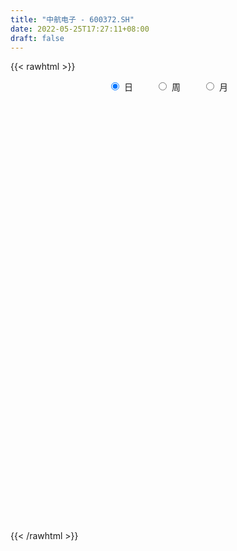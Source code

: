 ```yaml
---
title: "中航电子 - 600372.SH"
date: 2022-05-25T17:27:11+08:00
draft: false
---
```

{{< rawhtml >}}
    <div style="text-align: center">
        <label style="padding: 1rem;"><input style="margin-right: .5rem" type="radio" name="period" value="D" checked onclick="period_change(this)">日</label>
        <label style="padding: 1rem;"><input style="margin-right: .5rem" type="radio" name="period" value="W" onclick="period_change(this)">周</label>
        <label style="padding: 1rem;"><input style="margin-right: .5rem" type="radio" name="period" value="M" onclick="period_change(this)">月</label>
    </div>
    <div id="chart" style="height: 700px;"></div> 
    <script type="text/javascript">
        const D_v = [196864.2,161942.84,156504.56,96574.19,112350.86,119066.33,69383.43,189026.98,182239.73,125117.94,143929.66,183997.24,163295.45,120120.28,84408.45,118387.85,132737.26,147251.62,131128.09,165699.98,169807.81,101464.38,286105.12,135957.03,222433.23,356597.55,244905.9,163156.67,187996.98,141698.62,186997.03,115917.63,117144.04,202514.23,174027.94,116899.08,75274.58,99198.31,242629.56,129416.92,169628.66,121559.04,100792.94,92042.62,254320.81,234514.32,128012.08,156043.95,183581.01,199105.99,348008.8,442402.33,266869.0,219668.42,190572.51,322561.49,225884.71,268272.34,704450.8100000001,528180.38,329176.43,768284.2,465780.31,412892.54,329984.14,263002.96,289445.89,288485.94,326782.81,210135.39,347729.96,292519.61,174185.25,449188.81,342293.8,366547.61,277750.25,297302.46,161901.94,248620.69,225986.76,237175.13,180024.38,302845.41,179526.48,136774.87,159389.58,113658.37,155275.21,248125.28,126729.74,166267.03,92021.63,118088.06,127041.92,133884.68,116119.67,79359.69,136540.12,81569.68,135531.05,96222.74,83087.64,96191.0,67517.85,90067.42,99138.14,142997.86,215873.03,110414.86,155069.49,121853.05,159059.0,242755.88,373077.51,187109.68,152126.67,148885.45,147150.52,237992.15,191478.14,136041.04,210930.29,229770.86,240598.18,219745.22,188226.35,154109.64,132509.47,280706.34,126252.45,172397.56,123047.65,245039.33,277296.91,209823.13,212626.7,203354.86,174527.38,221536.08,285222.43,251431.51,222559.6,230596.61,168628.65,89507.3,146958.85,107842.46,116066.8,122450.64,227675.7,314240.75,154961.38,238586.15,141208.08,277558.16,363102.81,232378.65,190984.24,275414.93,228630.1,190230.06,157147.53,152099.84,179163.93,174167.24,151008.89,108979.59,141203.47,171018.41,354998.75,193220.62,95754.31,177591.98,96237.39,95047.16,99710.75,93174.79,144978.51,132700.4,75785.94,59297.0,93775.0,147120.39,75238.2,95436.28,61816.32,87799.59,138974.32,149160.85,233052.9,103625.77,105881.35,319249.5,161687.87,130787.15,100140.54,186255.63,164863.96,197805.69,145444.44,169043.01,218091.71,191297.81,242285.33,225074.83,158379.46,137883.31,106892.07,275062.99,333317.64,202326.86,147783.26,187596.28,148120.67,368724.71,207874.28,178628.17,127598.94,154856.0,145563.17,164997.94,144939.57,116831.44,95513.7,152824.46,93268.82,87286.22,148796.68,119803.56,151950.58,174494.27,139816.85,157145.16,187269.89,195423.65,104418.25,189005.32,160182.01,170595.85,173152.31,150733.69,193876.23,115424.08,122418.88,70329.99,154802.69,136722.56,131853.95,96155.64]
const D_histogram = [0.0,-0.010791567,-0.0055418423,-0.0146170102,-0.0086767926,-0.0278933094,-0.0326100626,-0.009505664,0.0025457916,0.0152899228,0.0303052353,0.056679448,0.0518386436,0.0256667169,0.00394158,0.001366765,0.0147431579,0.0316645811,0.0308055508,0.0467035059,0.0213848561,0.0038856426,0.0194971785,0.0327713778,0.0628596044,0.1309689562,0.1460328957,0.1419661416,0.1061168881,0.089438982,0.0524348613,0.0127689763,0.006491493,-0.0623370991,-0.1418664551,-0.1740943147,-0.1879197888,-0.1782663759,-0.1273335743,-0.0897302062,-0.0476403229,-0.0327755914,-0.0458329794,-0.0495712335,0.0042520233,0.0449909008,0.0651244464,0.0876487332,0.0728363738,0.0739571659,0.0543642971,0.0582445108,0.0079417233,0.0265927753,0.0328347991,0.0835785116,0.0825599005,0.0978408429,0.2099164855,0.26077204,0.268732155,0.3357407927,0.3256581582,0.2511774441,0.1764815894,0.0937345881,0.0119735266,-0.0065112628,-0.0122784767,-0.0275238499,0.0171311157,0.0166232274,-0.0058213598,0.032564719,0.0418977804,0.0228635757,0.0055021344,-0.0801127064,-0.1221501815,-0.1937425565,-0.2362687898,-0.2527037156,-0.2519857831,-0.195945892,-0.1626055633,-0.1461463779,-0.1369686268,-0.124227375,-0.1581387927,-0.1968168947,-0.1958013782,-0.1605791619,-0.1417733316,-0.152426799,-0.1627699539,-0.1822162462,-0.1925317847,-0.1757231148,-0.1277160836,-0.1153487021,-0.1250668014,-0.1063516793,-0.0731065522,-0.0406267356,-0.0127893564,0.0183662208,0.0397156667,0.0671108357,0.1139370568,0.1338518231,0.1444844434,0.1165036738,0.1389123556,0.157589498,0.2127946469,0.2326327047,0.2421349036,0.2256016684,0.2045896147,0.2005508089,0.1801017123,0.1442848608,0.1514386535,0.1267313664,0.0441317472,-0.0060684003,-0.0071505387,0.0105012082,0.0178858945,0.0579744545,0.0525098611,0.0639707574,0.0565756726,0.075273161,0.1015151331,0.0842919258,0.0966958809,0.1267989421,0.1125215698,0.0492213801,0.0502981889,0.006038496,-0.0643308347,-0.1229789686,-0.1402932788,-0.1502564234,-0.1496418374,-0.1631483174,-0.1812348448,-0.1791328549,-0.1085576359,-0.0202149738,0.0274539119,0.0355806282,0.050962976,0.1031556752,0.1977854318,0.2300013328,0.2208844082,0.1015960368,0.0143643917,-0.0814198158,-0.1607652727,-0.2348540521,-0.2597474303,-0.3004105396,-0.3175090085,-0.297157791,-0.2645724002,-0.2675436906,-0.3003319702,-0.3104768529,-0.3128479618,-0.3005748055,-0.2886538656,-0.2775588795,-0.2452325842,-0.187971046,-0.1278647273,-0.0611766785,-0.0096742086,0.0085726107,0.0254210176,0.0551298284,0.0567547159,0.0526879656,0.0566340857,0.0754774014,0.0884582785,0.1198569584,0.1551368215,0.1670337826,0.1728430812,0.2392322905,0.2763868362,0.2632838916,0.2168527966,0.1859335443,0.1295578044,0.0771172214,0.0852377423,0.1141042321,0.1235681189,0.0837170124,0.101646499,0.0850589223,0.0334725146,0.0098025431,-0.0015332365,0.0503427422,0.1019902156,0.1256656752,0.1283667642,0.120678238,0.1295800564,0.0338847759,-0.0592511782,-0.0915205957,-0.1284122018,-0.1838432558,-0.263524089,-0.2993815742,-0.3537107985,-0.3661857672,-0.3528532592,-0.2721856819,-0.2148252831,-0.1631034893,-0.1319335227,-0.0830694892,-0.1512081563,-0.2581327954,-0.2332027171,-0.1774581472,-0.0462051598,0.103263671,0.1622671119,0.2708720833,0.3289508654,0.3381647703,0.3742096134,0.3688077717,0.3604830725,0.3537702232,0.3629294744,0.3386100597,0.2906190857,0.2392172731,0.1520890645,0.0940140772]
const D_fast = [0.0,-0.0134894587,-0.0096251946,-0.0223546151,-0.0185835957,-0.0447734398,-0.0576427086,-0.036914726,-0.0242268225,-0.0076602106,0.0149314107,0.0554754854,0.0635943419,0.0438390944,0.0230993525,0.0208662287,0.0379284112,0.0627659797,0.069608337,0.0971821686,0.0772097328,0.06068193,0.0811677605,0.1026348043,0.1484379319,0.2492895228,0.3008616863,0.3322864675,0.3229664361,0.3286482754,0.3047528701,0.2682792292,0.263624619,0.1792117522,0.0642157824,-0.0115356558,-0.0723410772,-0.1072542582,-0.0881548502,-0.0729840336,-0.042804231,-0.0361333973,-0.0606490302,-0.0767800927,-0.02189383,0.0300927727,0.0665074298,0.1109438999,0.114340634,0.1339507176,0.127948923,0.1463902644,0.0980729077,0.1233721535,0.1378228772,0.2094612176,0.2290825815,0.2688237347,0.4333784987,0.5494270632,0.6245702169,0.7755140528,0.8468459579,0.8351596048,0.8045841474,0.7452707931,0.6665031134,0.6463905083,0.6375536751,0.6154273394,0.664365084,0.6680130025,0.6441130754,0.690640334,0.7104478404,0.6971295296,0.681143622,0.5755006046,0.5029255841,0.38289757,0.2813041393,0.2016932846,0.1394147713,0.1464681893,0.1391571273,0.1190797182,0.0940153126,0.0756997207,0.0022536048,-0.0856287209,-0.1335635489,-0.1384861231,-0.1551236257,-0.2038837929,-0.2549194363,-0.3199197901,-0.3783682748,-0.4054903836,-0.3894123733,-0.4058821673,-0.4468669669,-0.4547397647,-0.4397712756,-0.4174481429,-0.3928081028,-0.3570609705,-0.3257826079,-0.28160973,-0.2062992447,-0.1529215226,-0.1061677914,-0.1050226426,-0.0478858719,0.010188645,0.1185924557,0.1965886896,0.2666246144,0.3064917963,0.3366271462,0.3827260427,0.4073023742,0.4075567379,0.4525701939,0.4595457484,0.3879790661,0.3362618185,0.3333920454,0.3536690944,0.3655252543,0.4201074279,0.4277702998,0.4552238854,0.4619727188,0.4994884975,0.5511092529,0.554959027,0.5915369523,0.653339749,0.6671927692,0.6161979244,0.6298492805,0.5870992116,0.5006471723,0.4112542962,0.3588666663,0.3113394159,0.2745435426,0.2202499832,0.1568547446,0.1141735207,0.1576093308,0.2408982494,0.2954306131,0.3124524864,0.3405755782,0.4185571963,0.5626333107,0.652349545,0.6984537224,0.6045643602,0.5209238131,0.4047846516,0.2852478765,0.1524455841,0.0626153484,-0.0531503959,-0.1496261169,-0.2035643472,-0.2371220564,-0.3069792695,-0.4148505416,-0.5026146376,-0.5831977368,-0.646068282,-0.7063108084,-0.7646055422,-0.7935873929,-0.7833186162,-0.7551784793,-0.7037846002,-0.6547006824,-0.6343107105,-0.6111070492,-0.5676157813,-0.5518022149,-0.5426969738,-0.5245923322,-0.4868796662,-0.4517842194,-0.3904213,-0.3163572314,-0.2627018247,-0.2136817558,-0.0874844739,0.0187667808,0.0714848091,0.0792669133,0.0948310471,0.0708447583,0.0376834806,0.0671134371,0.1245059849,0.1648619014,0.145940048,0.1892811594,0.1939583133,0.1507400343,0.1295206984,0.1178016097,0.182263274,0.2594083013,0.3145001796,0.3492929598,0.3717739931,0.4130708256,0.325846739,0.2178979904,0.162748424,0.0937537674,-0.0076381005,-0.153199956,-0.2639028347,-0.4066597587,-0.5106811691,-0.5855619759,-0.5729408191,-0.5692867411,-0.5583408196,-0.5601542337,-0.5320575725,-0.6379982787,-0.8094561166,-0.8428267176,-0.8314466846,-0.711744987,-0.5364602384,-0.4368900196,-0.2605670274,-0.1202505289,-0.0264954315,0.103101815,0.1899019162,0.2716979851,0.3534276916,0.4533193114,0.5136524116,0.5383162091,0.5467187147,0.4976127723,0.4630413043]
const D_slow = [0.0,-0.0026978917,-0.0040833523,-0.0077376049,-0.009906803,-0.0168801304,-0.025032646,-0.027409062,-0.0267726141,-0.0229501334,-0.0153738246,-0.0012039626,0.0117556983,0.0181723775,0.0191577725,0.0194994638,0.0231852533,0.0311013985,0.0388027862,0.0504786627,0.0558248767,0.0567962874,0.061670582,0.0698634265,0.0855783276,0.1183205666,0.1548287905,0.1903203259,0.216849548,0.2392092935,0.2523180088,0.2555102529,0.2571331261,0.2415488513,0.2060822375,0.1625586589,0.1155787117,0.0710121177,0.0391787241,0.0167461726,0.0048360918,-0.003357806,-0.0148160508,-0.0272088592,-0.0261458534,-0.0148981282,0.0013829834,0.0232951667,0.0415042602,0.0599935516,0.0735846259,0.0881457536,0.0901311844,0.0967793783,0.104988078,0.1258827059,0.1465226811,0.1709828918,0.2234620132,0.2886550232,0.3558380619,0.4397732601,0.5211877997,0.5839821607,0.628102558,0.6515362051,0.6545295867,0.652901771,0.6498321518,0.6429511894,0.6472339683,0.6513897751,0.6499344352,0.6580756149,0.66855006,0.674265954,0.6756414876,0.655613311,0.6250757656,0.5766401265,0.517572929,0.4543970002,0.3914005544,0.3424140814,0.3017626905,0.2652260961,0.2309839394,0.1999270956,0.1603923975,0.1111881738,0.0622378293,0.0220930388,-0.0133502941,-0.0514569939,-0.0921494824,-0.1377035439,-0.1858364901,-0.2297672688,-0.2616962897,-0.2905334652,-0.3218001655,-0.3483880854,-0.3666647234,-0.3768214073,-0.3800187464,-0.3754271912,-0.3654982745,-0.3487205656,-0.3202363014,-0.2867733457,-0.2506522348,-0.2215263164,-0.1867982275,-0.147400853,-0.0942021913,-0.0360440151,0.0244897108,0.0808901279,0.1320375316,0.1821752338,0.2272006619,0.2632718771,0.3011315404,0.332814382,0.3438473189,0.3423302188,0.3405425841,0.3431678862,0.3476393598,0.3621329734,0.3752604387,0.391253128,0.4053970462,0.4242153364,0.4495941197,0.4706671012,0.4948410714,0.5265408069,0.5546711994,0.5669765444,0.5795510916,0.5810607156,0.564978007,0.5342332648,0.4991599451,0.4615958392,0.4241853799,0.3833983006,0.3380895894,0.2933063756,0.2661669667,0.2611132232,0.2679767012,0.2768718582,0.2896126022,0.315401521,0.364847879,0.4223482122,0.4775693142,0.5029683234,0.5065594214,0.4862044674,0.4460131492,0.3872996362,0.3223627786,0.2472601437,0.1678828916,0.0935934438,0.0274503438,-0.0394355788,-0.1145185714,-0.1921377846,-0.2703497751,-0.3454934765,-0.4176569429,-0.4870466627,-0.5483548088,-0.5953475703,-0.6273137521,-0.6426079217,-0.6450264738,-0.6428833212,-0.6365280668,-0.6227456097,-0.6085569307,-0.5953849393,-0.5812264179,-0.5623570676,-0.5402424979,-0.5102782583,-0.471494053,-0.4297356073,-0.386524837,-0.3267167644,-0.2576200553,-0.1917990824,-0.1375858833,-0.0911024972,-0.0587130461,-0.0394337408,-0.0181243052,0.0104017528,0.0412937825,0.0622230356,0.0876346604,0.108899391,0.1172675196,0.1197181554,0.1193348463,0.1319205318,0.1574180857,0.1888345045,0.2209261955,0.2510957551,0.2834907692,0.2919619631,0.2771491686,0.2542690197,0.2221659692,0.1762051553,0.110324133,0.0354787394,-0.0529489602,-0.144495402,-0.2327087168,-0.3007551372,-0.354461458,-0.3952373303,-0.428220711,-0.4489880833,-0.4867901224,-0.5513233212,-0.6096240005,-0.6539885373,-0.6655398273,-0.6397239095,-0.5991571315,-0.5314391107,-0.4492013943,-0.3646602017,-0.2711077984,-0.1789058555,-0.0887850874,-0.0003425316,0.090389837,0.175042352,0.2476971234,0.3075014417,0.3455237078,0.3690272271]
const D_data = [['2021-05-14', 15.0202, 15.3882, 15.0102, 15.4678],['2021-05-17', 15.5175, 15.2191, 15.1793, 15.6866],['2021-05-18', 15.2191, 15.3981, 15.0997, 15.5673],['2021-05-19', 15.4081, 15.1992, 15.1694, 15.4578],['2021-05-20', 15.3584, 15.3683, 15.1793, 15.4578],['2021-05-21', 15.3385, 15.0003, 14.9704, 15.3683],['2021-05-24', 15.0003, 15.0898, 14.9804, 15.1694],['2021-05-25', 15.0898, 15.4678, 14.9406, 15.5673],['2021-05-26', 15.4976, 15.418, 15.3584, 15.7463],['2021-05-27', 15.428, 15.4976, 15.3186, 15.5474],['2021-05-28', 15.4976, 15.617, 15.4081, 15.6667],['2021-05-31', 15.7165, 15.9055, 15.5275, 15.9154],['2021-06-01', 15.8159, 15.617, 15.4777, 15.8856],['2021-06-02', 15.617, 15.2987, 15.2688, 15.7165],['2021-06-03', 15.2987, 15.239, 15.229, 15.4678],['2021-06-04', 15.239, 15.418, 15.1594, 15.5871],['2021-06-07', 15.5175, 15.6568, 15.5175, 15.7662],['2021-06-08', 15.6468, 15.806, 15.5175, 15.8557],['2021-06-09', 15.9253, 15.6568, 15.6369, 16.0149],['2021-06-10', 15.6468, 15.9452, 15.5673, 15.9651],['2021-06-11', 15.9452, 15.4379, 15.3783, 15.9452],['2021-06-15', 15.3882, 15.4379, 15.2788, 15.5871],['2021-06-16', 15.4678, 15.8657, 15.418, 16.1044],['2021-06-17', 15.8955, 15.9452, 15.6966, 16.0149],['2021-06-18', 15.9154, 16.3232, 15.7861, 16.4028],['2021-06-21', 16.5023, 17.1588, 16.4824, 17.1687],['2021-06-22', 17.308, 16.8504, 16.7609, 17.3876],['2021-06-23', 16.6415, 16.7808, 16.6316, 16.9002],['2021-06-24', 16.7609, 16.4028, 16.373, 17.0593],['2021-06-25', 16.3929, 16.6117, 16.2536, 16.7112],['2021-06-28', 16.7112, 16.3033, 16.0746, 16.7709],['2021-06-29', 16.2437, 16.1243, 16.0646, 16.4724],['2021-06-30', 16.0646, 16.4625, 16.0646, 16.4625],['2021-07-01', 16.4625, 15.4877, 15.4678, 16.562],['2021-07-02', 15.4877, 14.9008, 14.8511, 15.4976],['2021-07-05', 14.8212, 15.0898, 14.8212, 15.2688],['2021-07-06', 15.1097, 15.0699, 14.9107, 15.1495],['2021-07-07', 15.0301, 15.2191, 14.9406, 15.4081],['2021-07-08', 15.239, 15.7861, 15.1992, 15.8657],['2021-07-09', 15.6767, 15.7761, 15.4777, 15.796],['2021-07-12', 15.7662, 15.995, 15.5772, 16.1641],['2021-07-13', 15.9751, 15.7761, 15.6966, 16.1442],['2021-07-14', 15.7861, 15.3981, 15.3584, 15.806],['2021-07-15', 15.3783, 15.428, 15.1395, 15.5772],['2021-07-16', 15.3484, 16.2635, 15.3285, 16.2635],['2021-07-19', 16.4128, 16.373, 16.0248, 16.5719],['2021-07-20', 16.1044, 16.3232, 16.0944, 16.5421],['2021-07-21', 16.3133, 16.5321, 16.2138, 16.562],['2021-07-22', 16.4724, 16.1541, 15.995, 16.4824],['2021-07-23', 16.1044, 16.3829, 15.8856, 16.6813],['2021-07-26', 16.3033, 16.1342, 16.1342, 17.0096],['2021-07-27', 16.0944, 16.4426, 15.8259, 17.0394],['2021-07-28', 16.2138, 15.6767, 15.428, 16.3033],['2021-07-29', 15.7662, 16.4824, 15.7562, 16.5122],['2021-07-30', 16.4724, 16.4327, 16.1939, 16.6117],['2021-08-02', 16.3531, 17.2085, 16.3133, 17.2981],['2021-08-03', 17.0792, 16.7808, 16.6813, 17.1787],['2021-08-04', 16.8106, 17.119, 16.7609, 17.3179],['2021-08-05', 17.1787, 18.8299, 17.1091, 18.8299],['2021-08-06', 18.6906, 18.7304, 18.1734, 18.9393],['2021-08-09', 18.7503, 18.6111, 18.4022, 19.5063],['2021-08-10', 18.6708, 19.8545, 18.5116, 20.4712],['2021-08-11', 19.7948, 19.377, 19.2775, 20.0832],['2021-08-12', 19.3969, 18.6509, 18.4022, 19.4964],['2021-08-13', 18.6509, 18.5017, 18.3027, 18.9393],['2021-08-16', 18.5514, 18.1734, 17.9446, 18.7603],['2021-08-17', 18.1734, 17.875, 17.7855, 18.5912],['2021-08-18', 17.875, 18.4917, 17.7855, 18.5414],['2021-08-19', 18.4121, 18.6708, 18.1038, 19.2079],['2021-08-20', 18.432, 18.5713, 18.2629, 18.8399],['2021-08-23', 18.8, 19.49, 18.51, 19.62],['2021-08-24', 19.01, 19.15, 18.51, 19.24],['2021-08-25', 19.09, 18.91, 18.7, 19.36],['2021-08-26', 18.92, 19.82, 18.85, 20.32],['2021-08-27', 19.61, 19.71, 18.83, 19.91],['2021-08-30', 19.81, 19.45, 19.24, 20.28],['2021-08-31', 19.4, 19.48, 19.05, 20.03],['2021-09-01', 19.66, 18.41, 18.15, 19.66],['2021-09-02', 18.43, 18.62, 18.19, 18.75],['2021-09-03', 18.44, 17.9, 17.48, 18.68],['2021-09-06', 17.92, 17.86, 17.63, 18.08],['2021-09-07', 17.81, 17.9, 17.8, 18.28],['2021-09-08', 17.94, 17.93, 17.72, 18.18],['2021-09-09', 17.92, 18.65, 17.75, 18.72],['2021-09-10', 18.68, 18.51, 18.24, 18.7],['2021-09-13', 18.6, 18.35, 18.26, 18.7],['2021-09-14', 18.34, 18.25, 18.2, 18.75],['2021-09-15', 18.02, 18.28, 17.83, 18.38],['2021-09-16', 18.25, 17.55, 17.5, 18.45],['2021-09-17', 17.66, 17.17, 16.84, 17.8],['2021-09-22', 17.04, 17.42, 16.95, 17.56],['2021-09-23', 17.5, 17.81, 17.35, 17.84],['2021-09-24', 17.76, 17.63, 17.52, 17.86],['2021-09-27', 17.66, 17.16, 16.93, 17.77],['2021-09-28', 17.14, 16.97, 16.93, 17.32],['2021-09-29', 16.89, 16.62, 16.45, 16.96],['2021-09-30', 16.62, 16.48, 16.44, 16.78],['2021-10-08', 16.57, 16.66, 16.51, 16.73],['2021-10-11', 16.66, 17.07, 16.64, 17.22],['2021-10-12', 16.95, 16.65, 16.58, 16.95],['2021-10-13', 16.4, 16.24, 15.74, 16.4],['2021-10-14', 16.33, 16.48, 16.12, 16.65],['2021-10-15', 16.49, 16.68, 16.4, 16.75],['2021-10-18', 16.69, 16.75, 16.64, 17.08],['2021-10-19', 16.73, 16.78, 16.59, 16.88],['2021-10-20', 16.79, 16.93, 16.49, 17.02],['2021-10-21', 16.76, 16.92, 16.7, 17.04],['2021-10-22', 16.92, 17.12, 16.8, 17.17],['2021-10-25', 17.15, 17.59, 17.1, 17.7],['2021-10-26', 17.51, 17.49, 17.35, 17.67],['2021-10-27', 17.85, 17.53, 17.18, 17.88],['2021-10-28', 17.41, 17.07, 17.03, 17.58],['2021-10-29', 17.15, 17.76, 17.0, 17.86],['2021-11-01', 17.79, 17.92, 17.4, 18.17],['2021-11-02', 18.13, 18.71, 18.03, 18.85],['2021-11-03', 18.55, 18.64, 18.25, 18.77],['2021-11-04', 18.65, 18.78, 18.45, 18.92],['2021-11-05', 18.71, 18.63, 18.55, 18.92],['2021-11-08', 18.55, 18.66, 18.22, 18.89],['2021-11-09', 18.61, 18.99, 18.52, 19.35],['2021-11-10', 18.88, 18.9, 18.8, 19.25],['2021-11-11', 18.82, 18.72, 18.55, 18.98],['2021-11-12', 18.7, 19.34, 18.68, 19.49],['2021-11-15', 19.48, 19.05, 18.9, 19.69],['2021-11-16', 18.88, 18.15, 18.15, 19.22],['2021-11-17', 18.08, 18.26, 17.71, 18.54],['2021-11-18', 18.3, 18.78, 17.98, 19.06],['2021-11-19', 18.76, 19.11, 18.6, 19.26],['2021-11-22', 19.11, 19.11, 18.85, 19.24],['2021-11-23', 19.08, 19.73, 18.99, 20.2],['2021-11-24', 19.62, 19.35, 19.26, 19.87],['2021-11-25', 19.35, 19.68, 19.2, 20.08],['2021-11-26', 19.6, 19.56, 19.42, 19.85],['2021-11-29', 19.43, 20.03, 19.4, 20.3],['2021-11-30', 19.95, 20.38, 19.88, 20.82],['2021-12-01', 20.32, 20.0, 19.8, 20.66],['2021-12-02', 20.0, 20.5, 19.86, 20.75],['2021-12-03', 20.46, 21.0, 20.28, 21.0],['2021-12-06', 20.94, 20.66, 20.52, 20.99],['2021-12-07', 20.72, 19.98, 19.72, 20.8],['2021-12-08', 19.89, 20.74, 19.82, 21.05],['2021-12-09', 20.62, 20.16, 20.12, 20.83],['2021-12-10', 20.0, 19.58, 19.46, 20.13],['2021-12-13', 19.83, 19.38, 19.08, 19.84],['2021-12-14', 19.28, 19.66, 19.21, 19.87],['2021-12-15', 19.54, 19.63, 19.5, 19.88],['2021-12-16', 19.4, 19.68, 19.34, 19.9],['2021-12-17', 19.7, 19.4, 19.2, 19.75],['2021-12-20', 19.3, 19.17, 19.09, 19.8],['2021-12-21', 19.1, 19.28, 18.77, 19.4],['2021-12-22', 19.3, 20.26, 19.08, 20.67],['2021-12-23', 20.28, 20.9, 19.93, 21.0],['2021-12-24', 20.7, 20.8, 20.6, 20.99],['2021-12-27', 20.78, 20.52, 20.27, 21.15],['2021-12-28', 20.53, 20.75, 20.2, 21.05],['2021-12-29', 20.75, 21.5, 20.6, 21.69],['2021-12-30', 21.55, 22.6, 21.33, 22.94],['2021-12-31', 22.49, 22.39, 22.28, 22.97],['2022-01-04', 22.38, 22.18, 21.86, 22.7],['2022-01-05', 22.18, 20.65, 20.59, 22.31],['2022-01-06', 20.63, 20.61, 20.03, 20.91],['2022-01-07', 20.61, 20.05, 19.89, 20.8],['2022-01-10', 20.1, 19.75, 19.48, 20.15],['2022-01-11', 19.8, 19.3, 19.16, 19.89],['2022-01-12', 19.44, 19.5, 19.17, 19.63],['2022-01-13', 19.46, 18.94, 18.7, 19.5],['2022-01-14', 18.94, 18.86, 18.75, 19.35],['2022-01-17', 18.76, 19.11, 18.76, 19.23],['2022-01-18', 19.01, 19.19, 18.95, 19.48],['2022-01-19', 19.19, 18.61, 18.49, 19.33],['2022-01-20', 18.71, 17.9, 17.61, 18.75],['2022-01-21', 17.64, 17.8, 17.35, 18.1],['2022-01-24', 17.7, 17.58, 17.47, 17.79],['2022-01-25', 17.7, 17.5, 17.11, 17.98],['2022-01-26', 17.36, 17.27, 17.0, 17.49],['2022-01-27', 17.18, 17.03, 17.0, 17.39],['2022-01-28', 17.21, 17.13, 16.75, 17.42],['2022-02-07', 17.43, 17.43, 17.24, 17.51],['2022-02-08', 17.4, 17.57, 17.08, 17.62],['2022-02-09', 17.5, 17.83, 17.4, 17.94],['2022-02-10', 17.81, 17.84, 17.66, 17.98],['2022-02-11', 17.8, 17.52, 17.46, 17.8],['2022-02-14', 17.5, 17.52, 17.35, 17.8],['2022-02-15', 17.4, 17.75, 17.36, 17.93],['2022-02-16', 17.61, 17.44, 17.35, 17.65],['2022-02-17', 17.39, 17.32, 17.14, 17.51],['2022-02-18', 17.29, 17.38, 17.13, 17.38],['2022-02-21', 17.4, 17.6, 17.33, 17.72],['2022-02-22', 17.78, 17.6, 17.16, 17.84],['2022-02-23', 17.5, 17.96, 17.48, 18.08],['2022-02-24', 17.95, 18.23, 17.76, 18.68],['2022-02-25', 18.01, 18.13, 17.85, 18.21],['2022-02-28', 18.23, 18.18, 17.96, 18.3],['2022-03-01', 18.18, 19.25, 18.1, 19.31],['2022-03-02', 19.14, 19.33, 19.03, 19.45],['2022-03-03', 19.22, 18.95, 18.8, 19.3],['2022-03-04', 18.85, 18.54, 18.5, 19.13],['2022-03-07', 18.64, 18.67, 18.11, 19.07],['2022-03-08', 18.68, 18.23, 18.18, 19.15],['2022-03-09', 18.4, 18.06, 17.24, 18.74],['2022-03-10', 18.35, 18.76, 18.25, 18.98],['2022-03-11', 18.52, 19.2, 18.18, 19.2],['2022-03-14', 19.0, 19.16, 18.84, 19.79],['2022-03-15', 19.12, 18.55, 18.52, 19.3],['2022-03-16', 18.86, 19.3, 17.67, 19.35],['2022-03-17', 19.1, 18.96, 18.66, 19.85],['2022-03-18', 18.8, 18.4, 18.0, 18.87],['2022-03-21', 18.5, 18.58, 18.29, 19.08],['2022-03-22', 18.83, 18.66, 18.22, 19.0],['2022-03-23', 18.45, 19.6, 18.33, 19.85],['2022-03-24', 19.4, 19.96, 19.3, 20.28],['2022-03-25', 19.93, 19.93, 19.8, 20.5],['2022-03-28', 19.73, 19.87, 19.34, 20.14],['2022-03-29', 19.87, 19.86, 19.72, 20.63],['2022-03-30', 19.8, 20.21, 19.65, 20.5],['2022-03-31', 20.1, 18.77, 18.19, 20.1],['2022-04-01', 18.51, 18.32, 18.27, 18.87],['2022-04-06', 18.33, 18.72, 18.0, 19.03],['2022-04-07', 18.62, 18.42, 18.36, 19.16],['2022-04-08', 18.21, 17.84, 17.75, 18.9],['2022-04-11', 17.75, 17.01, 17.0, 17.75],['2022-04-12', 16.97, 17.03, 16.2, 17.05],['2022-04-13', 16.93, 16.29, 16.25, 16.95],['2022-04-14', 16.39, 16.33, 16.16, 16.58],['2022-04-15', 16.23, 16.34, 16.09, 16.58],['2022-04-18', 16.23, 17.15, 16.1, 17.17],['2022-04-19', 17.13, 16.99, 16.78, 17.18],['2022-04-20', 17.0, 17.01, 16.9, 17.44],['2022-04-21', 16.9, 16.8, 16.69, 17.68],['2022-04-22', 16.7, 17.09, 16.55, 17.32],['2022-04-25', 16.9, 15.41, 15.38, 16.9],['2022-04-26', 15.42, 14.21, 14.16, 15.54],['2022-04-27', 14.21, 15.36, 14.05, 15.46],['2022-04-28', 15.16, 15.71, 14.96, 16.4],['2022-04-29', 16.02, 16.98, 15.61, 16.98],['2022-05-05', 16.77, 17.9, 16.71, 18.2],['2022-05-06', 17.48, 17.35, 17.17, 17.8],['2022-05-09', 17.37, 18.52, 17.18, 18.75],['2022-05-10', 18.57, 18.51, 18.2, 18.8],['2022-05-11', 18.61, 18.29, 18.23, 18.78],['2022-05-12', 18.25, 18.99, 18.06, 19.01],['2022-05-13', 18.99, 18.82, 18.62, 19.2],['2022-05-16', 19.1, 19.02, 18.85, 19.45],['2022-05-17', 19.08, 19.28, 18.73, 19.42],['2022-05-18', 19.18, 19.78, 19.18, 19.96],['2022-05-19', 19.48, 19.62, 19.35, 19.75],['2022-05-20', 19.79, 19.41, 19.01, 19.79],['2022-05-23', 19.3, 19.35, 18.66, 19.41],['2022-05-24', 19.38, 18.73, 18.54, 19.8],['2022-05-25', 18.61, 18.85, 18.45, 18.93]]
const W_v = [353900.38,322666.82,309437.4300000001,544373.3100000001,899474.1399999999,709750.16,311207.33,328646.05,486276.11,270016.53,206673.74,223874.47,359771.76,313836.86,179967.33,178432.0,146634.01,224937.36,185428.56,105085.9,180460.9,180791.23,175467.36,196587.15,157533.8,202520.65,191129.65,191924.13,168516.25,221352.08,86731.31,39252.38,672549.92,462555.21,358114.1200000001,756004.78,996745.1799999999,478669.06,594872.5600000001,882841.8200000001,681410.0199999999,257978.74,351275.97,285563.19,296450.43,205955.54,200261.31,257157.59,427266.2,266488.13,323059.5000000001,197168.79,208213.51,480036.32,403455.22,216662.25,163579.94,149704.05,237441.45,380991.49,511949.38,420295.02,237163.13,234321.06,264828.89,253452.18,285699.35,344561.24,415030.73,402422.35,379041.88,287155.05,192952.59,270274.69,315292.08,274711.27,418520.3,245537.75,289229.88,238515.56,336501.54,558386.05,825870.2599999999,753425.9299999999,1121148.78,714532.8899999999,808851.7500000001,632506.84,393940.43,483158.21,438337.26,138017.09,380242.03,316614.04,215864.87,198750.31,166278.11,205719.16,290047.27,201229.89,372494.72,251163.45,259559.39,300466.86,307609.0,265299.06,211456.67,387316.04,651070.3200000001,797234.0399999999,392192.96,392796.38,313002.82,48951.46,174959.75,204137.68,167955.95,278791.12,255317.91,156168.21,159366.31,139853.08,204547.67,259391.69,582758.5699999999,247120.3,379519.89,617879.84,286501.05,196505.53,390973.17,366107.5700000001,1173170.54,865410.24,895173.77,695524.62,428211.2,313556.85,284051.52,302338.66,248037.42,356227.62,358235.16,274313.11,292773.22,397666.95,211548.73,290482.04,296276.41,312548.18,161210.1,495155.58,1769885.8300000001,1205521.1599999999,2176441.4499999997,1038543.14,2073645.1099999999,1946848.8599999999,1193834.0799999998,1210717.7200000002,1568186.9100000001,1214028.51,982816.62,839271.8,648297.76,226164.67,1022980.64,599101.8,937604.0700000001,625430.15,635284.77,1032410.9299999999,1564063.97,1393747.73,952792.3200000001,863614.25,1520796.0800000001,1499542.8800000001,2835195.0800000001,2770298.4899999998,1339917.4700000002,1332925.3500000001,814661.26,432173.92,329867.05,1312199.51,836317.03,880367.91,604117.2,470237.85,781337.95,448093.9,481221.29,383746.5599999999,559715.75,265390.97,592664.36,646438.78,709697.7400000001,670209.2699999999,746624.76,745959.76,1094355.72,796600.8700000001,663418.4500000001,738344.0700000001,901257.3500000001,1467521.0599999998,2049349.73,2306117.6200000001,1377852.9900000002,1605917.4300000002,1352122.95,1125558.1599999999,813223.3099999999,385018.4,495134.33,79359.69,532951.23,495912.27,762269.4300000001,1103955.1900000002,923592.1400000001,1032450.25,834913.4700000001,1148140.9300000002,1155277.0,743533.87,935395.27,1252833.8499999999,885259.3300000001,813587.4300000001,969420.84,564341.5900000001,505936.64,473386.19,712613.4300000001,817746.41,863412.73,1035129.1399999999,1055482.8700000001,1060099.2000000002,461083.11,667845.8199999999,601979.74,810676.75,299841.9,843669.1799999999,656851.87,364732.15]
const W_histogram = [0.0,-0.039554188,-0.0420925383,0.0202357324,0.0382912619,0.0539331795,0.0476550046,0.0404175535,0.0473016817,0.0336907617,0.0110104906,-0.0143078109,0.0021424811,-0.0295488474,-0.0664561217,-0.1227536221,-0.1364918427,-0.2210962221,-0.2535114203,-0.2597260809,-0.2529980382,-0.2071737073,-0.1657630666,-0.1829143554,-0.1538323372,-0.1408909336,-0.1484747275,-0.1148230281,-0.1692046173,-0.2698794788,-0.2794118869,-0.2526538518,-0.12549994,-0.0014434046,0.0582994318,0.1661283037,0.3081102637,0.3974298965,0.4060914747,0.4777094681,0.3761283525,0.2922595612,0.2433127342,0.2176402194,0.1829185045,0.0817761649,-0.0295185943,-0.1839627949,-0.189938658,-0.1754760565,-0.1221215714,-0.0929598238,-0.1137061404,-0.0249838445,-0.0463437377,-0.0471647837,-0.1005664978,-0.0955788735,-0.0635081005,0.0262742309,0.1083487805,0.1577046898,0.1955850055,0.1355366135,0.0812882939,0.0781210979,0.111368337,0.0910121911,0.1571423091,0.1601111451,0.1929855153,0.1793635341,0.1173500894,0.0488001358,-0.039280054,-0.039021305,0.0097449728,0.0371391733,0.007982429,-0.0260975909,0.0060825312,0.0692600634,0.1906628821,0.2326268999,0.2864175398,0.2924240631,0.2731724526,0.2939847231,0.2447883334,0.2281698289,0.1156246557,-0.0066219864,-0.0887865983,-0.1797946723,-0.2377373826,-0.2423581677,-0.2960260966,-0.3151339709,-0.2559771612,-0.2177767992,-0.1330357069,-0.1071320132,-0.1060609976,-0.0786003725,-0.1092754771,-0.1713664742,-0.1995080946,-0.1886141732,-0.1008663989,0.0110643432,0.0670699451,0.06784361,0.0186215586,-0.0189002909,-0.0540411526,-0.095845826,-0.11410724,-0.091703774,-0.0821238611,-0.1239351533,-0.1119394633,-0.0862098502,-0.0523925846,-0.0423777123,0.0079899293,0.0366891169,0.1173039848,0.1683698297,0.1750713086,0.1373889562,0.065330197,0.0019271858,0.0529699244,0.0375083401,0.0488050904,-0.0035765374,-0.0703335497,-0.1126891624,-0.1246182152,-0.1165671189,-0.0917202782,-0.0530043259,-0.0100377911,0.0301980717,0.0424914669,0.0162804332,-0.0010867136,-0.0119914102,-0.006861524,-0.0026880265,-0.0018601913,0.0202461916,0.1930965237,0.3123170707,0.4365341293,0.4937201093,0.8136212019,0.8479257354,0.7665079127,0.560399615,0.3358129367,0.0979524717,-0.0280599093,-0.1299862099,-0.1445252438,-0.1539861665,-0.1778223188,-0.211553706,-0.2530467205,-0.2598299036,-0.2610576525,-0.1718050817,-0.0923378467,-0.0375606994,-0.0816655754,-0.0741621979,-0.0186646225,0.1135641774,0.3139909492,0.3389989986,0.3198955204,0.1610523598,-0.0697909656,-0.1925865597,-0.2363293644,-0.276582412,-0.2769866032,-0.4307767351,-0.4736043233,-0.4708530206,-0.4754276027,-0.466760875,-0.4218967995,-0.3811218552,-0.3200556583,-0.2550928744,-0.1765421467,-0.1388963537,-0.0644346379,-0.0227100301,0.0103297672,0.0913983555,0.1600260129,0.089296592,0.0997703245,0.1356093015,0.1616740026,0.1754358251,0.3238208969,0.3868396234,0.4112039562,0.4773534925,0.3769583865,0.3310187846,0.1964201643,0.1277317845,0.0009178597,-0.0708048344,-0.1142870378,-0.1107253377,-0.0648482423,0.0199722348,0.1144988927,0.1499043828,0.1894522051,0.292270886,0.2461719272,0.1877236879,0.2250031608,0.3319411859,0.2253739941,0.0634489374,-0.1165332941,-0.2732439552,-0.3388839131,-0.3770525403,-0.3383447074,-0.2744081768,-0.1814305982,-0.1678849638,-0.0557580171,-0.0879804742,-0.1366747012,-0.2579229905,-0.2741131224,-0.2778645547,-0.2423572067,-0.1133527584,0.0115900445,0.0540206491]
const W_fast = [0.0,-0.049442735,-0.0625042199,0.0048829839,0.0325113289,0.0616365414,0.0672721176,0.0701390549,0.0888486035,0.0836603739,0.0637327255,0.0348374712,0.0518233835,0.0127448431,-0.0407764616,-0.1277623675,-0.1756235488,-0.3155019838,-0.411295037,-0.4824412178,-0.5389626847,-0.5449317806,-0.5449619066,-0.6078417842,-0.6172178503,-0.6394991801,-0.6842016559,-0.6792557135,-0.775938457,-0.9440831882,-1.023468568,-1.0598739959,-0.964095069,-0.8403993848,-0.7660816905,-0.6167207427,-0.3977112167,-0.2090341098,-0.098849663,0.0921956975,0.08464667,0.073842769,0.0857241256,0.1144616656,0.1254695768,0.0447712785,-0.0739031294,-0.2743380286,-0.3277985562,-0.3572049689,-0.3343808767,-0.328459085,-0.3776319367,-0.2951556019,-0.3281014296,-0.3407136714,-0.41925701,-0.4381641041,-0.4219703562,-0.325619467,-0.2164577223,-0.1276756406,-0.0408990736,-0.0670633122,-0.1009895583,-0.0846264798,-0.0235371564,-0.0211402545,0.0842754407,0.127272063,0.208392812,0.2396117143,0.206935792,0.1505858724,0.052685669,0.0431890918,0.0943916128,0.1310706067,0.1039094696,0.063305052,0.0970058068,0.1774983549,0.3465668941,0.4466876369,0.5720826618,0.6511952008,0.7002367034,0.7945451547,0.8065458484,0.8469698011,0.7633307919,0.6394286531,0.5350673917,0.3991106496,0.2817335936,0.2165232666,0.0888488136,-0.0090425534,-0.0138800341,-0.0301238718,0.0213582937,0.0204789842,-0.0049652496,0.0028452823,-0.0551486916,-0.1600813072,-0.2380999512,-0.2743595732,-0.2118283986,-0.0971315707,-0.0243584826,-0.0066239151,-0.0511905769,-0.0934374991,-0.1420886489,-0.2078547789,-0.2546430029,-0.2551654803,-0.2661165327,-0.3389116132,-0.354900789,-0.3507236385,-0.3300045191,-0.3305840748,-0.278218951,-0.2403474841,-0.13040662,-0.0372483176,0.0132209884,0.009885875,-0.0458403349,-0.1087615497,-0.0444763299,-0.0505608292,-0.0270628064,-0.0803385685,-0.1646789682,-0.2352068715,-0.2782904781,-0.2993811615,-0.2974643903,-0.2719995196,-0.2315424326,-0.1837570518,-0.1608407899,-0.1829817153,-0.2006205405,-0.2145230896,-0.2111085844,-0.2076070935,-0.2072443062,-0.1800763753,0.0410480876,0.2383479023,0.4716984933,0.6523145005,1.1756208937,1.421906861,1.5321160165,1.4661076225,1.3254741785,1.1121018314,0.9790744731,0.84465162,0.7939812751,0.7460238108,0.6777320788,0.5911122652,0.4863575705,0.4146169115,0.3481247495,0.3944260499,0.4508088231,0.4961957956,0.4316745257,0.4206373538,0.4714687735,0.6320886178,0.9110131269,1.020770926,1.0816413279,0.9630612572,0.7147701904,0.5438279564,0.4410028106,0.33160416,0.261953318,0.0004690023,-0.1607596667,-0.2757216192,-0.399153102,-0.507176593,-0.5677867174,-0.6222922369,-0.6412399546,-0.6400503892,-0.6056351982,-0.6027134936,-0.5443604374,-0.5083133371,-0.4726910979,-0.3687729208,-0.2601387602,-0.3085440331,-0.2731277195,-0.2033864171,-0.1369032153,-0.0792824366,0.1500578594,0.3097864918,0.4369518136,0.6224397231,0.6162842137,0.653099308,0.5676057287,0.5308502951,0.4042658351,0.3148419325,0.2427879697,0.2186683354,0.2483333701,0.338146906,0.461298287,0.5341798729,0.6210907464,0.7969771488,0.8124211718,0.8009038545,0.8944341176,1.0843574391,1.0341337459,0.8880709236,0.6789553685,0.4539337186,0.3035727824,0.1711410201,0.1252626762,0.1205971625,0.1682170916,0.1397914851,0.2379789275,0.1837613518,0.1008984495,-0.0848305873,-0.1695489998,-0.2427665709,-0.2678485246,-0.1671822658,-0.0393419518,0.0165938151]
const W_slow = [0.0,-0.009888547,-0.0204116816,-0.0153527485,-0.005779933,0.0077033619,0.019617113,0.0297215014,0.0415469218,0.0499696122,0.0527222349,0.0491452821,0.0496809024,0.0422936906,0.0256796601,-0.0050087454,-0.0391317061,-0.0944057616,-0.1577836167,-0.2227151369,-0.2859646465,-0.3377580733,-0.37919884,-0.4249274288,-0.4633855131,-0.4986082465,-0.5357269284,-0.5644326854,-0.6067338397,-0.6742037094,-0.7440566811,-0.8072201441,-0.8385951291,-0.8389559802,-0.8243811223,-0.7828490463,-0.7058214804,-0.6064640063,-0.5049411376,-0.3855137706,-0.2914816825,-0.2184167922,-0.1575886086,-0.1031785538,-0.0574489277,-0.0370048864,-0.044384535,-0.0903752337,-0.1378598982,-0.1817289124,-0.2122593052,-0.2354992612,-0.2639257963,-0.2701717574,-0.2817576918,-0.2935488878,-0.3186905122,-0.3425852306,-0.3584622557,-0.351893698,-0.3248065028,-0.2853803304,-0.236484079,-0.2025999257,-0.1822778522,-0.1627475777,-0.1349054935,-0.1121524457,-0.0728668684,-0.0328390821,0.0154072967,0.0602481802,0.0895857026,0.1017857365,0.091965723,0.0822103968,0.08464664,0.0939314333,0.0959270406,0.0894026429,0.0909232756,0.1082382915,0.155904012,0.214060737,0.285665122,0.3587711377,0.4270642509,0.5005604316,0.561757515,0.6187999722,0.6477061361,0.6460506395,0.62385399,0.5789053219,0.5194709762,0.4588814343,0.3848749102,0.3060914174,0.2420971271,0.1876529273,0.1543940006,0.1276109973,0.1010957479,0.0814456548,0.0541267855,0.011285167,-0.0385918567,-0.0857454,-0.1109619997,-0.1081959139,-0.0914284276,-0.0744675251,-0.0698121355,-0.0745372082,-0.0880474963,-0.1120089528,-0.1405357628,-0.1634617063,-0.1839926716,-0.2149764599,-0.2429613258,-0.2645137883,-0.2776119345,-0.2882063625,-0.2862088802,-0.277036601,-0.2477106048,-0.2056181474,-0.1618503202,-0.1275030812,-0.1111705319,-0.1106887355,-0.0974462544,-0.0880691693,-0.0758678967,-0.0767620311,-0.0943454185,-0.1225177091,-0.1536722629,-0.1828140426,-0.2057441122,-0.2189951936,-0.2215046414,-0.2139551235,-0.2033322568,-0.1992621485,-0.1995338269,-0.2025316794,-0.2042470604,-0.204919067,-0.2053841149,-0.200322567,-0.1520484361,-0.0739691684,0.035164364,0.1585943913,0.3619996918,0.5739811256,0.7656081038,0.9057080075,0.9896612417,1.0141493596,1.0071343823,0.9746378299,0.9385065189,0.9000099773,0.8555543976,0.8026659711,0.739404291,0.6744468151,0.609182402,0.5662311315,0.5431466699,0.533756495,0.5133401011,0.4947995517,0.4901333961,0.5185244404,0.5970221777,0.6817719274,0.7617458075,0.8020088974,0.784561156,0.7364145161,0.677332175,0.608186572,0.5389399212,0.4312457374,0.3128446566,0.1951314014,0.0762745007,-0.040415718,-0.1458899179,-0.2411703817,-0.3211842963,-0.3849575149,-0.4290930515,-0.46381714,-0.4799257994,-0.485603307,-0.4830208652,-0.4601712763,-0.4201647731,-0.3978406251,-0.372898044,-0.3389957186,-0.2985772179,-0.2547182617,-0.1737630374,-0.0770531316,0.0257478575,0.1450862306,0.2393258272,0.3220805234,0.3711855644,0.4031185106,0.4033479755,0.3856467669,0.3570750074,0.329393673,0.3131816125,0.3181746712,0.3467993943,0.38427549,0.4316385413,0.5047062628,0.5662492446,0.6131801666,0.6694309568,0.7524162533,0.8087597518,0.8246219861,0.7954886626,0.7271776738,0.6424566955,0.5481935604,0.4636073836,0.3950053394,0.3496476898,0.3076764489,0.2937369446,0.271741826,0.2375731507,0.1730924031,0.1045641225,0.0350979839,-0.0254913178,-0.0538295074,-0.0509319963,-0.037426834]
const W_data = [['2017-07-14', 16.8034, 16.1246, 15.8098, 17.2166],['2017-07-21', 16.2328, 15.5048, 14.6489, 16.2328],['2017-07-28', 15.5146, 15.8196, 15.1703, 16.0164],['2017-08-04', 15.7999, 16.7837, 15.0031, 16.7837],['2017-08-11', 17.0199, 16.4689, 16.3017, 17.3445],['2017-08-18', 16.4886, 16.5673, 16.1541, 17.6298],['2017-08-25', 16.5771, 16.3607, 16.0754, 16.6854],['2017-09-01', 16.3017, 16.3509, 16.0361, 16.6067],['2017-09-08', 16.7739, 16.5673, 16.2328, 17.01],['2017-09-15', 16.5083, 16.3312, 16.0754, 16.9215],['2017-09-22', 16.3214, 16.1443, 15.9475, 16.5575],['2017-09-29', 16.2328, 15.9869, 15.8196, 16.3705],['2017-10-13', 16.2328, 16.4886, 15.9967, 16.9215],['2017-10-20', 16.6067, 15.8393, 15.6819, 16.9608],['2017-10-27', 15.9278, 15.554, 15.3966, 15.9967],['2017-11-03', 15.554, 14.9834, 14.8555, 15.554],['2017-11-10', 15.0719, 15.2195, 14.9047, 15.4359],['2017-11-17', 15.2097, 13.911, 13.7536, 15.2097],['2017-11-24', 13.8323, 14.0389, 13.5077, 14.7571],['2017-12-01', 13.9701, 14.0291, 13.8127, 14.275],['2017-12-08', 14.0684, 13.9504, 13.5077, 14.1963],['2017-12-15', 13.9602, 14.3537, 13.8422, 14.4423],['2017-12-22', 14.3537, 14.3341, 13.8422, 14.5308],['2017-12-29', 14.2554, 13.4683, 13.4486, 14.2554],['2018-01-05', 13.5175, 13.8815, 13.4486, 13.9799],['2018-01-12', 13.8914, 13.6061, 13.5962, 14.2554],['2018-01-19', 13.6356, 13.1732, 12.8387, 13.6552],['2018-01-26', 13.183, 13.5765, 13.065, 13.8618],['2018-02-02', 13.5765, 12.2189, 11.9041, 13.6356],['2018-02-09', 12.1402, 10.9498, 10.8219, 12.9863],['2018-02-14', 10.999, 11.4712, 10.999, 11.6188],['2018-02-23', 11.5597, 11.6483, 11.4712, 11.8352],['2018-03-02', 11.7073, 13.0551, 11.5597, 13.8422],['2018-03-09', 13.2027, 13.5273, 13.124, 13.8225],['2018-03-16', 13.4782, 13.124, 12.7993, 13.9504],['2018-03-23', 13.1633, 14.157, 13.1437, 14.9047],['2018-03-30', 14.0684, 15.3474, 14.0094, 15.7212],['2018-04-04', 15.3671, 15.5048, 15.1703, 16.0754],['2018-04-13', 15.4851, 15.0031, 14.4128, 15.8196],['2018-04-20', 15.1113, 16.3017, 14.4816, 16.5771],['2018-04-27', 16.2525, 14.3439, 13.9504, 16.2525],['2018-05-04', 14.1471, 14.2947, 13.7831, 14.58],['2018-05-11', 14.4029, 14.5603, 14.2062, 15.7212],['2018-05-18', 14.639, 14.8161, 14.3144, 15.2687],['2018-05-25', 14.8161, 14.6882, 14.5603, 15.4163],['2018-06-01', 14.5899, 13.5864, 13.2617, 14.639],['2018-06-08', 13.6749, 12.8977, 12.8584, 13.7536],['2018-06-15', 12.9863, 11.5401, 11.3433, 13.1043],['2018-06-22', 11.5204, 12.7993, 10.389, 12.9469],['2018-06-29', 12.8485, 12.9089, 12.2779, 13.1338],['2018-07-06', 12.8991, 13.4328, 12.6618, 13.9962],['2018-07-13', 13.502, 13.2351, 12.9979, 13.9073],['2018-07-20', 13.4822, 12.5136, 12.3851, 13.5218],['2018-07-27', 12.6223, 13.9765, 12.5926, 14.4608],['2018-08-03', 13.9369, 12.7113, 12.3851, 14.4114],['2018-08-10', 12.7211, 12.8299, 12.306, 13.1462],['2018-08-17', 12.7508, 11.9205, 11.792, 12.9485],['2018-08-24', 11.9304, 12.395, 11.7624, 12.6421],['2018-08-31', 12.6519, 12.7211, 12.4543, 13.245],['2018-09-07', 12.7508, 13.7096, 12.4444, 14.0456],['2018-09-14', 13.7096, 14.0852, 13.3933, 15.0242],['2018-09-21', 14.1346, 14.0951, 13.5119, 14.3619],['2018-09-28', 13.8875, 14.2927, 13.8875, 14.7079],['2018-10-12', 13.9962, 13.1066, 12.2862, 14.1643],['2018-10-19', 13.1264, 12.9287, 11.9007, 13.502],['2018-10-26', 12.9485, 13.4526, 12.8398, 13.7886],['2018-11-02', 13.4427, 14.0456, 12.9089, 14.0654],['2018-11-09', 14.53, 13.4723, 13.3439, 14.5596],['2018-11-16', 13.3735, 14.7672, 13.3636, 15.1033],['2018-11-23', 14.8067, 14.2829, 14.2631, 15.5975],['2018-11-30', 14.3422, 14.8957, 14.016, 15.2614],['2018-12-07', 15.1725, 14.5201, 14.3323, 15.2911],['2018-12-14', 14.5201, 13.8381, 13.7886, 14.5596],['2018-12-21', 13.7195, 13.4822, 13.2351, 14.1939],['2018-12-28', 13.5415, 12.8299, 12.7903, 13.8875],['2019-01-04', 12.8595, 13.6799, 12.563, 13.7195],['2019-01-11', 13.8677, 14.4212, 13.7985, 14.8957],['2019-01-18', 14.3619, 14.3916, 13.9863, 14.5794],['2019-01-25', 14.4806, 13.7096, 13.4723, 14.53],['2019-02-01', 13.759, 13.4822, 13.0078, 13.7886],['2019-02-15', 13.4921, 14.3125, 13.4625, 14.4806],['2019-02-22', 14.441, 15.0044, 14.4015, 15.2515],['2019-03-01', 15.1329, 16.3586, 15.0242, 17.0702],['2019-03-08', 16.3882, 16.0027, 15.983, 17.2976],['2019-03-15', 16.0126, 16.6551, 16.0126, 18.543],['2019-03-22', 16.6551, 16.497, 16.319, 17.2086],['2019-03-29', 16.3685, 16.4278, 15.5777, 17.5941],['2019-04-04', 16.6057, 17.2284, 16.6057, 17.5447],['2019-04-12', 17.347, 16.5661, 16.3685, 17.4854],['2019-04-19', 16.7638, 17.0702, 16.151, 17.1296],['2019-04-26', 17.09, 15.7457, 15.5876, 17.4755],['2019-04-30', 15.7359, 15.123, 14.8562, 15.8545],['2019-05-10', 14.53, 15.123, 14.0061, 15.1823],['2019-05-17', 14.8265, 14.5201, 14.441, 15.2713],['2019-05-24', 14.4904, 14.441, 14.441, 15.1527],['2019-05-31', 14.441, 14.8166, 14.4114, 15.0637],['2019-06-06', 14.8166, 13.8875, 13.8381, 15.0044],['2019-06-14', 14.016, 13.927, 13.6898, 14.4114],['2019-06-21', 13.927, 14.8265, 13.7788, 14.9056],['2019-06-28', 14.7672, 14.6684, 14.5695, 15.0736],['2019-07-05', 14.8265, 15.469, 14.7771, 15.9138],['2019-07-12', 15.38, 14.9554, 14.7277, 15.5678],['2019-07-19', 14.9852, 14.648, 14.5786, 15.491],['2019-07-26', 14.648, 14.9951, 14.3009, 15.2232],['2019-08-02', 15.0447, 14.1918, 14.1224, 15.124],['2019-08-09', 14.1719, 13.4381, 13.329, 14.4397],['2019-08-16', 13.4381, 13.4678, 13.1504, 13.6562],['2019-08-23', 13.5471, 13.7455, 13.5075, 13.9934],['2019-08-30', 13.5372, 14.8463, 13.4976, 15.0248],['2019-09-06', 15.0248, 15.6397, 15.0248, 15.8182],['2019-09-12', 15.7488, 15.4116, 15.2728, 16.0067],['2019-09-20', 15.5108, 14.9157, 14.5984, 15.5901],['2019-09-27', 14.8662, 14.1819, 14.043, 15.0248],['2019-09-30', 14.1819, 14.0827, 13.8347, 14.2612],['2019-10-11', 14.1819, 13.8744, 13.7653, 14.1819],['2019-10-18', 13.9736, 13.5075, 13.4678, 14.1224],['2019-10-25', 13.5075, 13.5372, 13.1604, 13.7257],['2019-11-01', 13.5372, 13.9538, 13.319, 14.2414],['2019-11-08', 13.9835, 13.7852, 13.5967, 14.41],['2019-11-15', 13.7356, 12.9422, 12.8926, 13.7653],['2019-11-22', 12.9819, 13.4083, 12.8926, 13.4381],['2019-11-29', 13.2992, 13.567, 13.0414, 13.6166],['2019-12-06', 13.5769, 13.7356, 13.3488, 13.9637],['2019-12-13', 13.7058, 13.4777, 13.2397, 13.8149],['2019-12-20', 13.567, 14.0926, 13.4777, 14.6579],['2019-12-27', 14.043, 14.0133, 13.7951, 14.2711],['2020-01-03', 13.9538, 14.9852, 13.8447, 15.4314],['2020-01-10', 15.2728, 15.0546, 14.9157, 15.9174],['2020-01-17', 15.0546, 14.767, 14.5389, 15.2133],['2020-01-23', 14.8364, 14.2314, 14.162, 15.0546],['2020-02-07', 12.8133, 13.567, 12.1984, 13.6265],['2020-02-14', 13.4083, 13.319, 13.2, 13.6562],['2020-02-21', 13.4876, 14.7273, 13.4876, 15.6695],['2020-02-28', 14.5885, 14.0133, 13.7951, 14.9653],['2020-03-06', 14.0232, 14.3604, 13.9538, 14.9653],['2020-03-13', 14.1819, 13.4579, 12.843, 14.3901],['2020-03-20', 13.4976, 12.9124, 12.0199, 13.5372],['2020-03-27', 12.5951, 12.8331, 12.2281, 13.1306],['2020-04-03', 12.7934, 12.9521, 12.4662, 13.1108],['2020-04-10', 13.2199, 13.0711, 13.0314, 13.5372],['2020-04-17', 12.9719, 13.2595, 12.843, 13.4579],['2020-04-24', 13.2695, 13.5174, 13.1901, 13.6463],['2020-04-30', 13.5571, 13.7356, 12.9124, 13.8843],['2020-05-08', 13.6066, 13.9042, 13.567, 14.0133],['2020-05-15', 13.9141, 13.6959, 13.5868, 14.0232],['2020-05-22', 13.6959, 13.1703, 12.9223, 14.0827],['2020-05-29', 13.1703, 13.1405, 12.9719, 13.2397],['2020-06-05', 13.1504, 13.1108, 13.0116, 13.4876],['2020-06-12', 13.1802, 13.2595, 12.9323, 13.329],['2020-06-19', 13.0909, 13.2397, 12.962, 13.3389],['2020-06-24', 13.2893, 13.1802, 13.1703, 13.4381],['2020-07-03', 13.1604, 13.4876, 13.0612, 13.5372],['2020-07-10', 13.7653, 15.967, 13.6662, 17.048],['2020-07-17', 15.9868, 16.2744, 15.2629, 16.9587],['2020-07-24', 16.562, 17.2959, 16.562, 18.724],['2020-07-31', 17.2562, 17.3356, 16.4728, 18.0893],['2020-08-07', 17.5141, 22.2149, 17.5141, 22.6612],['2020-08-14', 21.5901, 20.3306, 18.6546, 23.3058],['2020-08-21', 20.4413, 19.4964, 19.1582, 20.9685],['2020-08-28', 19.5958, 17.8054, 17.1289, 20.0733],['2020-09-04', 17.9048, 16.9002, 16.7311, 18.1436],['2020-09-11', 16.8703, 15.796, 15.418, 17.0295],['2020-09-18', 15.8955, 16.3829, 15.7165, 16.5918],['2020-09-25', 16.4625, 16.1442, 15.985, 17.1986],['2020-09-30', 16.0845, 16.9499, 15.796, 17.0195],['2020-10-09', 17.2384, 16.9598, 16.8504, 17.3677],['2020-10-16', 16.8902, 16.6813, 16.562, 17.7158],['2020-10-23', 16.7907, 16.363, 16.0149, 17.1588],['2020-10-30', 16.363, 15.985, 15.9651, 17.2284],['2020-11-06', 15.9154, 16.184, 15.4678, 16.5819],['2020-11-13', 16.1641, 16.1143, 15.4877, 16.6614],['2020-11-20', 16.0149, 17.3975, 15.7264, 17.6064],['2020-11-27', 17.3179, 17.7059, 17.0295, 18.1535],['2020-12-04', 17.5865, 17.7855, 17.2682, 18.5116],['2020-12-11', 17.7059, 16.6018, 16.1342, 18.0441],['2020-12-18', 16.373, 17.1588, 16.3531, 17.4075],['2020-12-25', 17.1986, 17.9645, 17.0593, 18.8796],['2020-12-31', 17.9745, 19.5461, 17.5467, 19.556],['2021-01-08', 20.322, 21.5554, 19.8644, 22.5402],['2021-01-15', 22.3114, 20.322, 19.7848, 23.2763],['2021-01-22', 20.6005, 20.1529, 19.7053, 21.5355],['2021-01-29', 20.2424, 18.2231, 17.7855, 20.7696],['2021-02-05', 18.0938, 16.4128, 16.3929, 18.2629],['2021-02-10', 16.373, 16.8106, 16.0746, 17.1588],['2021-02-19', 17.0195, 17.2782, 16.8305, 17.3478],['2021-02-26', 17.2881, 16.9797, 16.4426, 18.0938],['2021-03-05', 16.9797, 17.2284, 16.7907, 17.9745],['2021-03-12', 17.1488, 14.672, 14.5129, 17.2583],['2021-03-19', 14.7019, 15.2191, 14.6621, 15.5374],['2021-03-26', 15.1694, 15.3385, 14.9505, 15.5573],['2021-04-02', 15.5175, 14.8809, 14.7317, 15.9651],['2021-04-09', 14.9406, 14.682, 14.6422, 15.0997],['2021-04-16', 14.672, 14.9107, 14.2542, 14.9704],['2021-04-23', 14.9207, 14.7416, 14.6422, 15.0202],['2021-04-30', 14.7715, 14.9505, 14.2244, 15.1893],['2021-05-07', 14.9207, 15.0599, 14.8312, 15.3186],['2021-05-14', 15.0102, 15.3882, 14.6223, 15.4678],['2021-05-21', 15.5175, 15.0003, 14.9704, 15.6866],['2021-05-28', 15.0003, 15.617, 14.9406, 15.7463],['2021-06-04', 15.7165, 15.418, 15.1594, 15.9154],['2021-06-11', 15.5175, 15.4379, 15.3783, 16.0149],['2021-06-18', 15.3882, 16.3232, 15.2788, 16.4028],['2021-06-25', 16.5023, 16.6117, 16.2536, 17.3876],['2021-07-02', 16.7112, 14.9008, 14.8511, 16.7709],['2021-07-09', 14.8212, 15.7761, 14.8212, 15.8657],['2021-07-16', 15.7662, 16.2635, 15.1395, 16.2635],['2021-07-23', 16.4128, 16.3829, 15.8856, 16.6813],['2021-07-30', 16.3033, 16.4327, 15.428, 17.0394],['2021-08-06', 16.3531, 18.7304, 16.3133, 18.9393],['2021-08-13', 18.7503, 18.5017, 18.3027, 20.4712],['2021-08-20', 18.5514, 18.5713, 17.7855, 19.2079],['2021-08-27', 18.8, 19.71, 18.51, 20.32],['2021-09-03', 19.81, 17.9, 17.48, 20.28],['2021-09-10', 17.92, 18.51, 17.63, 18.72],['2021-09-17', 18.6, 17.17, 16.84, 18.75],['2021-09-24', 17.04, 17.63, 16.95, 17.86],['2021-09-30', 17.66, 16.48, 16.44, 17.77],['2021-10-08', 16.57, 16.66, 16.51, 16.73],['2021-10-15', 16.66, 16.68, 15.74, 17.22],['2021-10-22', 16.69, 17.12, 16.49, 17.17],['2021-10-29', 17.15, 17.76, 17.0, 17.88],['2021-11-05', 17.79, 18.63, 17.4, 18.92],['2021-11-12', 18.55, 19.34, 18.22, 19.49],['2021-11-19', 19.48, 19.11, 17.71, 19.69],['2021-11-26', 19.11, 19.56, 18.85, 20.2],['2021-12-03', 19.43, 21.0, 19.4, 21.0],['2021-12-10', 20.94, 19.58, 19.46, 21.05],['2021-12-17', 19.83, 19.4, 19.08, 19.9],['2021-12-24', 19.3, 20.8, 18.77, 21.0],['2021-12-31', 20.78, 22.39, 20.2, 22.97],['2022-01-07', 22.38, 20.05, 19.89, 22.7],['2022-01-14', 20.1, 18.86, 18.7, 20.15],['2022-01-21', 18.76, 17.8, 17.35, 19.48],['2022-01-28', 17.7, 17.13, 16.75, 17.98],['2022-02-11', 17.43, 17.52, 17.08, 17.98],['2022-02-18', 17.5, 17.38, 17.13, 17.93],['2022-02-25', 17.4, 18.13, 17.16, 18.68],['2022-03-04', 18.23, 18.54, 17.96, 19.45],['2022-03-11', 18.64, 19.2, 17.24, 19.2],['2022-03-18', 19.0, 18.4, 17.67, 19.85],['2022-03-25', 18.5, 19.93, 18.22, 20.5],['2022-04-01', 19.73, 18.32, 18.19, 20.63],['2022-04-08', 18.33, 17.84, 17.75, 19.16],['2022-04-15', 17.75, 16.34, 16.09, 17.75],['2022-04-22', 16.23, 17.09, 16.1, 17.68],['2022-04-29', 16.9, 16.98, 14.05, 16.98],['2022-05-06', 16.77, 17.35, 16.71, 18.2],['2022-05-13', 17.37, 18.82, 17.18, 19.2],['2022-05-20', 19.1, 19.41, 18.73, 19.96],['2022-05-27', 19.3, 18.85, 18.45, 19.8]]
const M_v = [2001368.7000000002,949700.9300000001,326707.24,368143.8200000001,270666.2500000001,188693.38,261009.68,138278.87,386023.67,383650.8699999999,149910.07,882676.9500000001,288869.32,117251.66,77736.76,78514.04,134249.93,160086.74,103432.99,122151.22,275771.56,854812.2200000001,413345.1400000001,211131.45,111379.97,66605.58,77633.21,74774.76,131233.71,446773.63,146450.54,390601.67,214854.42,309325.85,100796.14,234075.6,162014.71,37379.41,215315.75,143510.21,175392.96,131343.0,84175.61,150817.64,193904.95,145740.78,183669.16,437422.62,153279.37,773854.46,404824.79,148956.22,204310.31,105056.93,724228.5199999999,627206.15,326597.61,678988.37,822039.1699999999,721487.8099999999,594623.29,1398911.29,2725635.4100000001,1544429.46,1233785.6300000001,2149726.1300000004,2196971.1600000001,2975979.4300000002,3177263.6900000004,2621961.1199999996,2604023.3200000003,1881942.8200000003,2339809.9899999998,1880970.9399999995,803967.8200000002,1251099.21,1711227.75,2890126.2000000002,1008662.5000000001,1060068.3100000001,1198160.8400000001,1270754.9399999995,530193.21,588160.99,1056208.6099999999,1442477.29,1426983.25,1618158.2200000002,1619889.3799999999,708310.35,1636795.4000000001,1421755.25,755399.22,1230293.9399999999,1645001.6499999999,1361853.29,733461.84,330717.05,265264.17,738268.0600000001,513022.54,289403.25,351765.8,430237.07,354406.76,306377.88,211820.18,275570.86,309539.22,204354.21,410351.7600000001,314709.04,276005.2499999999,713345.2399999998,221732.02,272352.02,631673.6799999999,616001.84,344281.13,457616.3200000001,805650.5399999999,2628334.1600000001,1226930.55,1088033.99,558011.47,1653713.25,1273578.77,1410817.3099999996,969003.47,1343436.4300000002,1140307.5499999998,2961312.6599999992,1756780.8200000003,1456148.4000000004,2010964.1899999997,2391390.1800000006,2060574.4999999998,1763094.8699999999,1505539.1700000002,2153784.0,2472645.2399999998,4649150.9100000001,3376783.6899999999,2448792.0900000003,6036224.129999999,4650066.5800000001,2002352.1900000002,5237113.9399999995,8273984.6999999974,7003159.4499999983,5907844.7700000014,10951002.379999999,6681941.580000001,4141648.8699999996,4692584.7100000009,6136175.5999999996,2784560.1099999999,2768308.0699999998,1799634.8000000003,2591455.8799999999,2895655.9599999995,1453753.8400000001,1946598.6100000001,4307958.5599999996,1700520.8200000001,840180.7799999999,704699.58,1347821.3900000001,1401551.03,1952345.4400000002,1481338.9699999997,2043749.6400000001,1682941.3200000003,1028142.13,1603168.4999999998,1389393.6899999999,2668876.5100000007,1241601.6999999997,949425.4799999999,729237.23,748737.71,824772.0099999999,898770.04,2781387.4099999997,2637793.46,1361760.29,1186636.8100000003,1365159.6400000001,1014161.3900000001,1550399.0200000003,882515.4600000002,1696842.22,1065674.4099999999,1421278.45,1658301.27,3505652.2400000002,2085959.8300000001,1111471.25,863274.4299999998,1321557.98,1684877.5299999998,1944177.6599999995,764629.26,771920.7500000001,1379258.95,1394965.5899999999,2795661.5200000005,2446698.4399999999,1434658.3799999997,1176302.01,1176995.3699999999,6569068.5199999996,6725768.2199999988,4951879.1500000004,2785851.1800000002,4240364.8000000007,5847318.2800000003,8278336.3900000006,2888901.7400000002,3292475.7200000002,2152679.7199999997,2398189.0899999999,3493210.9699999997,4147083.1000000006,7983535.6299999999,3526759.2899999996,1870492.6200000001,4417247.290000001,4712844.6799999997,3232609.1900000009,1797817.6100000001,4518114.7199999997,2749459.7000000002,2165095.1000000001]
const M_histogram = [0.0,-0.0221447293,-0.0704554463,-0.1082162935,-0.1128878417,-0.1323872174,-0.1678655782,-0.1754746581,-0.1548997249,-0.1051576582,-0.0812643621,-0.0406442134,-0.0242960526,-0.0096228966,0.0021873853,0.0075076063,-0.0003109521,0.0167907709,0.0179767036,0.0362637291,0.053953456,0.0460316176,0.05276366,0.0416336318,0.0045632906,-0.0272474073,-0.0498964065,-0.0763893019,-0.0817370019,-0.0315832483,-0.017318391,-0.0021013283,0.0057401569,-0.0049628094,-0.0171376689,-0.0384795054,-0.0449982695,-0.0448388005,-0.0381916162,-0.0664129717,-0.0702180181,-0.0736123086,-0.0858995021,-0.0748536889,-0.0803198375,-0.0781988594,-0.06528842,-0.0499021968,-0.0427191424,-0.0246003901,-0.0084791627,0.0033561881,0.0143086094,0.0243242331,0.0475311892,0.0686256102,0.0787289328,0.0819042613,0.1108825865,0.1303877265,0.1275873808,0.1456791423,0.1722986297,0.1696471835,0.1421347214,0.135372738,0.1703168163,0.2223082708,0.3032463162,0.4066406377,0.3106621179,0.3097986123,0.2789606131,0.241956295,0.1362262912,0.0812823847,0.0883195704,0.0951402901,0.1003574884,0.003197202,-0.1043970876,-0.1586441069,-0.1819157988,-0.1310227505,-0.1159902466,-0.1433522886,-0.2211927827,-0.2443179496,-0.2340662236,-0.1894711995,-0.1383836564,-0.0190403576,0.0583822057,0.678605673,1.1678035064,1.3597509627,1.439969197,1.3492670331,1.3300747799,1.4443949425,1.4630135795,1.3490018764,1.1795360964,0.9588208707,0.6350985378,0.1352047192,-0.2039105363,-0.511747692,-0.8244516747,-0.9966030286,-0.961332258,-1.0490673251,-0.9747411534,-0.8097280759,-0.7279493544,-0.7062203402,-0.5688027027,-0.5181156214,-0.6006510819,-0.7939540234,-0.698900351,-0.2659924683,0.0054891328,0.1663214042,0.1954922984,0.3861699694,0.2434965459,0.1620188857,0.1910141651,0.1407455193,0.1022116971,0.5145468041,0.6684392931,0.8430048611,0.6953064607,0.3007676396,0.1727899799,-0.0287844535,0.0097538965,-0.0177369742,0.0755288306,0.2730978682,0.4115630956,0.3744517734,0.4011261094,0.3787839671,0.3796594972,0.455287992,0.8746063372,1.4404659487,1.1622211984,0.7347860402,0.0271978574,-0.7192961977,-0.9271711197,-1.1273893902,-1.2379037545,-1.6633831141,-1.934729973,-1.8578244207,-1.7742043161,-1.6561020605,-1.4538435844,-1.2162865117,-0.9616527714,-0.8508577541,-0.7207466716,-0.5824621198,-0.5113465218,-0.3139516635,-0.1816693602,-0.1323991964,-0.129310122,-0.3322297956,-0.2840748785,-0.3200762597,-0.2735251028,-0.2304128145,-0.2326339932,-0.2789408297,-0.3121512736,-0.3303037133,-0.2990103158,-0.1058432605,-0.0257778419,-0.0163437097,-0.0239275719,0.0804147378,0.056859633,0.1567331751,0.1719403998,0.2836541912,0.2228967221,0.2156716255,0.4103079716,0.5317284838,0.5094690995,0.4608751857,0.4073681988,0.3848606363,0.3479495525,0.2658127979,0.1982644721,0.1290303684,0.1209339629,0.1228180711,0.1097043187,0.0249650401,0.0351577697,0.0074006686,-0.0002912264,0.2638480728,0.4468033868,0.4913072557,0.4347881191,0.5003845962,0.6214319912,0.5796665778,0.4418013709,0.2035848369,0.0363727028,-0.01289683,-0.0110294704,-0.0146314544,0.1749339865,0.089312425,0.1086334454,0.2779856752,0.4929344763,0.2601164401,0.160948132,0.121024492,-0.0318347537,-0.0138215075]
const M_fast = [0.0,-0.0276809117,-0.0936054902,-0.1584204108,-0.1913139195,-0.2439100995,-0.3213548548,-0.3728325992,-0.3909825973,-0.3675299451,-0.3639527395,-0.3334936442,-0.3232194966,-0.3109520647,-0.2985949365,-0.291397814,-0.2992941104,-0.2779946946,-0.2723145861,-0.2449616282,-0.2137835373,-0.2101974713,-0.190274514,-0.1909961341,-0.2269256527,-0.2655482025,-0.3006713033,-0.3462615242,-0.3720434747,-0.3297855331,-0.3198502736,-0.305158543,-0.2958820185,-0.3078256871,-0.3242849639,-0.3552466768,-0.3730150083,-0.3840652394,-0.3869659591,-0.4317905576,-0.4531501084,-0.4749474761,-0.5087095451,-0.5163771542,-0.5419232621,-0.5593519989,-0.5627636645,-0.5598529904,-0.5633497217,-0.5513810669,-0.5373796302,-0.5247052323,-0.5101756587,-0.4940789768,-0.4589892234,-0.4207383998,-0.3909528439,-0.3673014501,-0.3106024784,-0.2585004067,-0.2294039072,-0.1748923602,-0.1051982153,-0.0654378656,-0.0574166474,-0.0303354462,0.0471878361,0.1547563583,0.3115059828,0.5165604637,0.4982474733,0.5748336208,0.6137357748,0.6372205306,0.5655470995,0.5309237892,0.5600408675,0.5906466598,0.6209532302,0.5245922443,0.3908986828,0.2969906367,0.2282399951,0.2463773558,0.2324122981,0.1692121839,0.0360734941,-0.0481311602,-0.0963959901,-0.0991687658,-0.0826771369,0.0319060725,0.1239241873,0.9137990728,1.6949477829,2.2268329798,2.6670435133,2.9136581077,3.2269845494,3.7024034477,4.0867754796,4.3100142456,4.4354324897,4.4544224816,4.2894747832,3.8233821444,3.4332892549,2.9975151761,2.4786982748,2.0573961638,1.8523338698,1.5023319715,1.3329728548,1.2955539133,1.1953452962,1.0405192254,1.0357361872,0.9568943632,0.7241961322,0.3324046848,0.2527332695,0.6191430351,0.8919969194,1.0944095419,1.1724535106,1.459673674,1.377874387,1.3369014483,1.4136502689,1.3985680029,1.3855871049,1.926558913,2.2475612252,2.6328780086,2.6590062233,2.3396593121,2.2548791474,2.0461086006,2.0870854247,2.0551603105,2.167308323,2.4331518276,2.6745078289,2.7310094501,2.8579653134,2.9303191629,3.0261095673,3.2155600601,3.8535299896,4.7795060883,4.7918166376,4.5480779895,3.847289271,2.9209711665,2.4813034645,1.9992378465,1.5792475436,0.7379224055,-0.0171069466,-0.4046574995,-0.764588474,-1.0605117335,-1.2217141535,-1.2882287087,-1.2740081613,-1.3759275825,-1.4260031679,-1.433334146,-1.4900551784,-1.371148236,-1.2842832728,-1.2681129081,-1.2973513642,-1.5833284867,-1.6061922893,-1.7222127353,-1.7440428542,-1.7585337695,-1.8189134465,-1.9349554904,-2.0462037528,-2.1469321207,-2.1903913022,-2.023685062,-1.9500641039,-1.9447158991,-1.9582816543,-1.8338356601,-1.8431758566,-1.7041190208,-1.6459266962,-1.463299357,-1.4683326456,-1.4216398358,-1.1244264967,-0.8700738636,-0.764965973,-0.6983410905,-0.6500060276,-0.576298431,-0.5262221267,-0.5419056818,-0.5598878896,-0.5968644012,-0.5747273159,-0.54213869,-0.5278263627,-0.6063243813,-0.5873422092,-0.6132491432,-0.6210138448,-0.2909125274,0.0037436333,0.1710743161,0.2232522093,0.4139448355,0.6903502282,0.7935014592,0.7660865951,0.5787662703,0.4206473119,0.3681535717,0.3672635636,0.3600037161,0.5933026536,0.5300091983,0.5764885801,0.8153372287,1.1535196488,0.9857307227,0.9267994476,0.9171319306,0.7563139965,0.7708718658]
const M_slow = [0.0,-0.0055361823,-0.0231500439,-0.0502041173,-0.0784260777,-0.1115228821,-0.1534892766,-0.1973579411,-0.2360828724,-0.2623722869,-0.2826883774,-0.2928494308,-0.2989234439,-0.3013291681,-0.3007823218,-0.2989054202,-0.2989831583,-0.2947854655,-0.2902912896,-0.2812253574,-0.2677369934,-0.2562290889,-0.243038174,-0.232629766,-0.2314889433,-0.2383007952,-0.2507748968,-0.2698722223,-0.2903064728,-0.2982022848,-0.3025318826,-0.3030572147,-0.3016221754,-0.3028628778,-0.307147295,-0.3167671714,-0.3280167387,-0.3392264389,-0.3487743429,-0.3653775858,-0.3829320904,-0.4013351675,-0.422810043,-0.4415234653,-0.4616034246,-0.4811531395,-0.4974752445,-0.5099507937,-0.5206305793,-0.5267806768,-0.5289004675,-0.5280614205,-0.5244842681,-0.5184032098,-0.5065204125,-0.48936401,-0.4696817768,-0.4492057115,-0.4214850648,-0.3888881332,-0.356991288,-0.3205715024,-0.277496845,-0.2350850491,-0.1995513688,-0.1657081843,-0.1231289802,-0.0675519125,0.0082596666,0.109919826,0.1875853555,0.2650350085,0.3347751618,0.3952642355,0.4293208083,0.4496414045,0.4717212971,0.4955063696,0.5205957418,0.5213950423,0.4952957704,0.4556347436,0.4101557939,0.3774001063,0.3484025447,0.3125644725,0.2572662768,0.1961867894,0.1376702335,0.0903024336,0.0557065195,0.0509464301,0.0655419816,0.2351933998,0.5271442764,0.8670820171,1.2270743163,1.5643910746,1.8969097696,2.2580085052,2.6237619001,2.9610123692,3.2558963933,3.495601611,3.6543762454,3.6881774252,3.6371997911,3.5092628681,3.3031499495,3.0539991923,2.8136661278,2.5513992966,2.3077140082,2.1052819892,1.9232946506,1.7467395656,1.6045388899,1.4750099846,1.3248472141,1.1263587083,0.9516336205,0.8851355034,0.8865077866,0.9280881377,0.9769612123,1.0735037046,1.1343778411,1.1748825625,1.2226361038,1.2578224836,1.2833754079,1.4120121089,1.5791219322,1.7898731475,1.9636997626,2.0388916725,2.0820891675,2.0748930541,2.0773315282,2.0728972847,2.0917794924,2.1600539594,2.2629447333,2.3565576767,2.456839204,2.5515351958,2.6464500701,2.7602720681,2.9789236524,3.3390401396,3.6295954392,3.8132919492,3.8200914136,3.6402673642,3.4084745842,3.1266272367,2.8171512981,2.4013055196,1.9176230263,1.4531669212,1.0096158421,0.595590327,0.2321294309,-0.071942197,-0.3123553899,-0.5250698284,-0.7052564963,-0.8508720262,-0.9787086567,-1.0571965725,-1.1026139126,-1.1357137117,-1.1680412422,-1.2510986911,-1.3221174107,-1.4021364757,-1.4705177514,-1.528120955,-1.5862794533,-1.6560146607,-1.7340524791,-1.8166284074,-1.8913809864,-1.9178418015,-1.924286262,-1.9283721894,-1.9343540824,-1.9142503979,-1.9000354897,-1.8608521959,-1.8178670959,-1.7469535481,-1.6912293676,-1.6373114613,-1.5347344684,-1.4018023474,-1.2744350725,-1.1592162761,-1.0573742264,-0.9611590673,-0.8741716792,-0.8077184797,-0.7581523617,-0.7258947696,-0.6956612789,-0.6649567611,-0.6375306814,-0.6312894214,-0.6224999789,-0.6206498118,-0.6207226184,-0.5547606002,-0.4430597535,-0.3202329396,-0.2115359098,-0.0864397608,0.068918237,0.2138348815,0.3242852242,0.3751814334,0.3842746091,0.3810504016,0.378293034,0.3746351704,0.4183686671,0.4406967733,0.4678551347,0.5373515535,0.6605851725,0.7256142826,0.7658513156,0.7961074386,0.7881487502,0.7846933733]
const M_data = [['2001-07-31', 4.23, 4.5869, 4.23, 4.7753],['2001-08-31', 4.61, 4.2399, 4.2234, 4.9174],['2001-09-28', 4.2135, 3.6814, 3.6186, 4.2135],['2001-10-31', 3.731, 3.503, 2.9841, 3.731],['2001-11-30', 3.503, 3.7046, 3.1395, 3.7376],['2001-12-31', 3.7211, 3.341, 3.2089, 3.7971],['2002-01-31', 3.341, 2.8519, 2.4124, 3.341],['2002-02-28', 2.8519, 2.9213, 2.7759, 3.0238],['2002-03-29', 2.8751, 3.1461, 2.8024, 3.3344],['2002-04-30', 3.1395, 3.5625, 3.0899, 3.5955],['2002-05-31', 3.5691, 3.3245, 3.2419, 3.8599],['2002-06-28', 3.2386, 3.6192, 3.156, 4.1425],['2002-07-31', 3.6226, 3.4012, 3.3006, 3.6561],['2002-08-30', 3.3878, 3.4079, 3.2369, 3.4683],['2002-09-27', 3.4012, 3.3979, 3.3375, 3.4448],['2002-10-31', 3.3543, 3.3241, 3.0591, 3.4213],['2002-11-29', 3.3174, 3.1128, 2.7807, 3.418],['2002-12-31', 3.1195, 3.4146, 2.8712, 3.4549],['2003-01-29', 3.1966, 3.2369, 3.0188, 3.3039],['2003-02-28', 3.1564, 3.4851, 3.1564, 3.7266],['2003-03-31', 3.4851, 3.5723, 3.4415, 3.7501],['2003-04-30', 3.5891, 3.2805, 3.0524, 3.8373],['2003-05-30', 3.2805, 3.465, 3.257, 3.6662],['2003-06-30', 3.4851, 3.2331, 3.199, 3.5469],['2003-07-31', 3.2536, 2.7625, 2.7556, 3.3115],['2003-08-29', 2.7625, 2.5988, 2.5237, 2.8511],['2003-09-30', 2.5305, 2.4999, 2.4555, 2.7727],['2003-10-31', 2.4896, 2.2304, 2.1315, 2.6022],['2003-11-28', 2.2236, 2.3055, 2.077, 2.4146],['2003-12-31', 2.302, 3.0353, 2.285, 3.0967],['2004-01-30', 2.9603, 2.6977, 2.5885, 2.9603],['2004-02-27', 2.6874, 2.7386, 2.626, 3.0592],['2004-03-31', 2.7625, 2.667, 2.4078, 2.8238],['2004-04-30', 2.6601, 2.3839, 2.2679, 2.8443],['2004-05-31', 2.3703, 2.2509, 2.0667, 2.4555],['2004-06-30', 2.1827, 1.9781, 1.903, 2.2645],['2004-07-30', 1.9712, 2.0087, 1.9508, 2.2477],['2004-08-31', 2.0087, 1.9914, 1.9048, 2.0745],['2004-09-30', 1.9568, 2.0087, 1.8737, 2.407],['2004-10-29', 2.0087, 1.42, 1.3438, 2.0434],['2004-11-30', 1.42, 1.5308, 1.4026, 1.6347],['2004-12-31', 1.5308, 1.4026, 1.3507, 1.6347],['2005-01-31', 1.3542, 1.1256, 1.1117, 1.3576],['2005-02-28', 1.1152, 1.2884, 1.0909, 1.3126],['2005-03-31', 1.2745, 0.9697, 0.9386, 1.2987],['2005-04-29', 0.9628, 0.9247, 0.8589, 1.0702],['2005-05-31', 0.9282, 0.9732, 0.8312, 1.039],['2005-06-30', 0.9697, 0.9628, 0.9247, 1.129],['2005-07-29', 0.9559, 0.8104, 0.7446, 0.9732],['2005-08-31', 0.807, 0.9143, 0.8, 1.0563],['2005-09-30', 0.9005, 0.8935, 0.8658, 1.0217],['2005-10-31', 0.8935, 0.8381, 0.8, 0.9212],['2005-11-30', 0.8381, 0.8208, 0.7792, 0.8762],['2005-12-30', 0.8173, 0.807, 0.7723, 0.8277],['2006-01-25', 0.8035, 1.0182, 0.8035, 1.0736],['2006-02-28', 1.0182, 1.0875, 0.9767, 1.1187],['2006-03-31', 1.0806, 1.0251, 0.9732, 1.0979],['2006-04-28', 1.129, 0.9732, 0.9316, 1.2433],['2006-05-31', 0.987, 1.3992, 0.9663, 1.4684],['2006-06-30', 1.3957, 1.4511, 1.3888, 1.7663],['2006-08-31', 1.3982, 1.2672, 1.1644, 1.3982],['2006-09-29', 1.2672, 1.632, 1.2251, 1.7161],['2006-10-31', 1.6273, 1.9453, 1.6226, 2.4035],['2006-11-30', 1.9172, 1.7442, 1.4496, 1.9593],['2006-12-29', 1.7302, 1.4449, 1.4169, 1.7723],['2007-01-31', 1.473, 1.6974, 1.3841, 1.9827],['2007-02-28', 1.6881, 2.3989, 1.6694, 2.6607],['2007-03-30', 2.3661, 2.9927, 2.2071, 3.1283],['2007-04-30', 2.9834, 3.9233, 2.9226, 4.3862],['2007-05-31', 3.956, 4.9988, 3.8111, 6.6308],['2007-06-29', 4.9474, 2.8291, 2.7636, 4.9474],['2007-07-31', 2.773, 4.0402, 2.7636, 4.115],['2007-08-31', 4.2085, 3.8578, 3.3014, 4.3208],['2007-09-28', 3.8812, 3.8578, 3.6988, 4.4657],['2007-10-31', 3.928, 2.8197, 2.5064, 4.0075],['2007-11-30', 2.8057, 3.1704, 2.4784, 3.2733],['2007-12-28', 3.133, 3.9513, 3.0863, 4.2085],['2008-01-31', 3.9373, 4.129, 3.9326, 5.1157],['2008-02-29', 4.1477, 4.2927, 3.7175, 4.7697],['2008-03-31', 4.3254, 2.8758, 2.8712, 4.7697],['2008-04-30', 2.8758, 2.2212, 1.7956, 2.9086],['2008-05-30', 2.2773, 2.4129, 2.0762, 2.6654],['2008-06-30', 2.3989, 2.5158, 2.2633, 2.7496],['2008-07-31', 2.642, 3.451, 2.642, 3.7175],['2008-08-29', 3.451, 3.133, 2.9506, 3.8064],['2008-09-26', 3.2172, 2.5111, 2.5111, 3.3481],['2008-10-31', 2.3848, 1.487, 1.3935, 2.4129],['2008-11-28', 1.487, 1.7442, 1.4636, 1.8798],['2008-12-31', 1.7863, 1.9593, 1.7629, 2.3848],['2009-01-23', 1.9687, 2.3848, 1.9593, 2.3848],['2009-02-27', 2.4222, 2.6046, 2.3895, 3.2125],['2009-03-31', 2.5298, 3.8672, 2.455, 4.0121],['2009-04-30', 3.9046, 3.8999, 3.3855, 4.0589],['2010-09-30', 10.3109, 12.9155, 9.3289, 13.3831],['2010-10-29', 12.9061, 15.0806, 11.2695, 15.9971],['2010-11-30', 15.1086, 14.3183, 14.1453, 18.4708],['2010-12-31', 14.3183, 14.9309, 14.0284, 17.2456],['2011-01-31', 15.0338, 14.0799, 12.8079, 16.2543],['2011-02-28', 14.0845, 16.0018, 13.5702, 16.7686],['2011-03-31', 16.0158, 19.3452, 16.0158, 21.9779],['2011-04-29', 18.3772, 20.0232, 18.3772, 22.1649],['2011-05-31', 20.1542, 19.6304, 19.0787, 21.5757],['2011-06-30', 20.4347, 19.6258, 19.102, 22.207],['2011-07-29', 19.6398, 19.2657, 17.8067, 20.3038],['2011-08-31', 19.1722, 17.6478, 16.8341, 20.7808],['2011-09-30', 17.4794, 14.0378, 13.7946, 17.601],['2011-10-31', 14.1219, 14.2716, 12.5788, 15.16],['2011-11-30', 15.4219, 13.1306, 12.7144, 16.8341],['2011-12-30', 13.4205, 11.335, 10.194, 13.6917],['2012-01-31', 11.3677, 11.5033, 10.6616, 11.9709],['2012-02-29', 11.4565, 13.3644, 11.1292, 13.7853],['2012-03-30', 13.5, 11.2555, 11.1666, 13.9863],['2012-04-27', 11.2227, 12.7846, 11.1807, 13.2562],['2012-05-31', 12.9568, 14.1693, 12.7996, 15.9433],['2012-06-29', 14.2891, 13.4657, 12.9568, 14.3191],['2012-07-31', 13.4807, 12.6798, 11.8415, 13.8101],['2012-08-31', 12.6499, 14.2891, 12.2756, 15.3071],['2012-09-28', 14.2217, 13.4957, 12.9493, 15.6813],['2012-10-31', 13.4957, 11.4897, 11.2277, 13.825],['2012-11-30', 11.4972, 8.9672, 8.7726, 11.7517],['2012-12-31', 9.8654, 11.8639, 9.8654, 11.9088],['2013-01-31', 11.9687, 17.2757, 11.0555, 17.9643],['2013-02-28', 17.2158, 17.1859, 16.1604, 18.7203],['2013-03-29', 17.2083, 17.1709, 15.105, 17.9643],['2013-04-26', 16.9164, 16.3176, 15.9358, 17.8895],['2013-05-31', 16.3026, 19.3191, 15.7188, 21.37],['2013-06-28', 19.3191, 15.6813, 14.8056, 19.9254],['2013-07-31', 15.4568, 16.1679, 15.4044, 19.2368],['2013-08-30', 16.3849, 17.7234, 16.093, 18.7275],['2013-09-30', 17.7526, 16.9825, 16.8947, 20.5701],['2013-10-31', 16.885, 17.1677, 16.6998, 19.2735],['2013-11-29', 17.4017, 24.2746, 16.8363, 25.035],['2013-12-31', 24.2746, 23.2607, 20.4336, 25.0155],['2014-01-30', 23.2802, 25.2593, 21.5937, 25.8442],['2014-02-28', 25.2008, 22.1786, 21.6717, 26.4291],['2014-03-31', 22.9975, 18.2986, 17.6649, 23.3875],['2014-04-30', 18.2401, 20.7065, 17.8404, 21.4377],['2014-05-30', 20.7065, 19.2442, 18.7958, 21.6424],['2014-06-30', 19.3027, 22.1006, 18.2303, 22.6173],['2014-07-31', 22.3443, 21.5961, 19.6927, 23.0755],['2014-08-29', 21.6156, 23.6091, 21.254, 23.6091],['2014-09-30', 24.8208, 26.1498, 23.7557, 27.342],['2014-10-31', 26.2768, 26.912, 26.1303, 30.899],['2014-11-28', 26.9413, 25.6319, 23.9413, 27.4593],['2014-12-31', 25.583, 27.0586, 24.557, 32.0521],['2015-01-30', 27.0488, 27.127, 26.0814, 29.8925],['2015-02-27', 27.0391, 28.0358, 25.8078, 28.7492],['2015-03-31', 28.2312, 29.9022, 27.1759, 30.6254],['2015-04-30', 30.6058, 36.4983, 28.2606, 36.4983],['2015-05-29', 36.1563, 42.3908, 34.6612, 48.9576],['2015-06-30', 42.3908, 34.1335, 29.0521, 47.5895],['2015-07-31', 33.7622, 31.6417, 17.0814, 35.8045],['2015-08-31', 30.2931, 25.9004, 19.0484, 37.1531],['2015-09-30', 24.9803, 21.7207, 17.6291, 24.9803],['2015-10-30', 23.3554, 25.7242, 22.5135, 27.6036],['2015-11-30', 26.0374, 24.3538, 23.2966, 28.9544],['2015-12-31', 24.4027, 24.1091, 22.3276, 25.9493],['2016-01-29', 25.1564, 17.913, 16.2489, 25.3326],['2016-02-29', 17.913, 16.8166, 16.2489, 21.2215],['2016-03-31', 16.8852, 19.3714, 16.6698, 20.4775],['2016-04-29', 19.2344, 18.6079, 18.236, 21.4564],['2016-05-31', 18.6275, 18.3241, 17.218, 19.44],['2016-06-30', 18.3241, 19.0582, 17.169, 19.5281],['2016-07-29', 18.9114, 19.6331, 18.9114, 22.6702],['2016-08-31', 19.4565, 20.2806, 19.1327, 21.0067],['2016-09-30', 20.2806, 18.6813, 18.1123, 20.3788],['2016-10-31', 18.7991, 18.858, 18.5047, 19.427],['2016-11-30', 18.9168, 19.0542, 18.1515, 19.4859],['2016-12-30', 19.1229, 18.2104, 17.7787, 19.3485],['2017-01-26', 18.2496, 20.0452, 18.2496, 20.5554],['2017-02-28', 20.0648, 19.7704, 19.1916, 20.261],['2017-03-31', 19.8097, 18.9365, 18.5244, 20.6241],['2017-04-28', 18.907, 18.23, 17.6806, 20.4867],['2017-05-31', 18.23, 14.7469, 13.7559, 18.2496],['2017-06-30', 14.7469, 17.0428, 14.011, 17.2096],['2017-07-31', 16.8858, 15.5835, 14.6489, 17.2166],['2017-08-31', 15.5933, 16.2033, 15.0031, 17.6298],['2017-09-29', 16.2033, 15.9869, 15.8196, 17.01],['2017-10-31', 16.2328, 15.1211, 14.944, 16.9608],['2017-11-30', 15.0719, 13.9996, 13.5077, 15.4359],['2017-12-29', 13.9701, 13.4683, 13.4486, 14.5308],['2018-01-31', 13.5175, 13.0059, 12.8387, 14.2554],['2018-02-28', 13.0059, 13.1437, 10.8219, 13.8422],['2018-03-30', 12.9567, 15.3474, 12.7993, 15.7212],['2018-04-27', 15.3671, 14.3439, 13.9504, 16.5771],['2018-05-31', 14.1471, 13.4093, 13.2617, 15.7212],['2018-06-29', 13.3798, 12.9089, 10.389, 13.852],['2018-07-31', 12.8991, 14.3224, 12.3851, 14.4608],['2018-08-31', 14.2927, 12.7211, 11.7624, 14.2927],['2018-09-28', 12.7508, 14.2927, 12.4444, 15.0242],['2018-10-31', 13.9962, 13.413, 11.9007, 14.1643],['2018-11-30', 13.502, 14.8957, 13.3439, 15.5975],['2018-12-28', 15.1725, 12.8299, 12.7903, 15.2911],['2019-01-31', 12.8595, 13.2549, 12.563, 14.8957],['2019-02-28', 13.3043, 16.319, 13.2055, 17.0702],['2019-03-29', 16.4179, 16.4278, 15.5777, 18.543],['2019-04-30', 16.6057, 15.123, 14.8562, 17.5447],['2019-05-31', 14.53, 14.8166, 14.0061, 15.2713],['2019-06-28', 14.8166, 14.6684, 13.6898, 15.0736],['2019-07-31', 14.8265, 15.0248, 14.3009, 15.9138],['2019-08-30', 15.0149, 14.8463, 13.1504, 15.0348],['2019-09-30', 15.0248, 14.0827, 13.8347, 16.0067],['2019-10-31', 14.1819, 13.9339, 13.1604, 14.2414],['2019-11-29', 13.8843, 13.567, 12.8926, 14.41],['2019-12-31', 13.5769, 14.1224, 13.2397, 14.6579],['2020-01-23', 14.1819, 14.2314, 14.162, 15.9174],['2020-02-28', 12.8133, 14.0133, 12.1984, 15.6695],['2020-03-31', 14.0232, 12.8133, 12.0199, 14.9653],['2020-04-30', 12.8331, 13.7356, 12.5951, 13.8843],['2020-05-29', 13.6066, 13.1405, 12.9223, 14.0827],['2020-06-30', 13.1504, 13.21, 12.9323, 13.4876],['2020-07-31', 13.21, 17.3356, 13.0612, 18.724],['2020-08-31', 17.5141, 17.7457, 17.1289, 23.3058],['2020-09-30', 17.5368, 16.9499, 15.418, 17.7855],['2020-10-30', 17.2384, 15.985, 15.9651, 17.7158],['2020-11-30', 15.9154, 17.8949, 15.4678, 18.2231],['2020-12-31', 17.9844, 19.5461, 16.1342, 19.556],['2021-01-29', 20.322, 18.2231, 17.7855, 23.2763],['2021-02-26', 18.0938, 16.9797, 16.0746, 18.2629],['2021-03-31', 16.9797, 15.0102, 14.5129, 17.9745],['2021-04-30', 15.0202, 14.9505, 14.2244, 15.1893],['2021-05-31', 14.9207, 15.9055, 14.6223, 15.9154],['2021-06-30', 15.8159, 16.4625, 15.1594, 17.3876],['2021-07-30', 16.4625, 16.4327, 14.8212, 17.0394],['2021-08-31', 16.3531, 19.48, 16.3133, 20.4712],['2021-09-30', 19.66, 16.48, 16.44, 19.66],['2021-10-29', 16.57, 17.76, 15.74, 17.88],['2021-11-30', 17.79, 20.38, 17.4, 20.82],['2021-12-31', 20.32, 22.39, 18.77, 22.97],['2022-01-28', 22.38, 17.13, 16.75, 22.7],['2022-02-28', 17.43, 18.18, 17.08, 18.68],['2022-03-31', 18.18, 18.77, 17.24, 20.63],['2022-04-29', 18.51, 16.98, 14.05, 19.16],['2022-05-31', 16.77, 18.85, 16.71, 19.96]]
        const D_a = [null,null,null,null,null,null,null,null,null,null,null,null,null,null,null,null,null,null,null,null,null,null,null,null,null,null,17.3876,null,null,null,null,null,null,null,null,14.8212,null,null,null,null,null,null,null,null,null,null,null,null,null,null,null,null,null,null,null,null,null,null,null,null,null,20.4712,null,null,null,null,17.7855,null,null,null,null,null,null,20.32,null,null,null,null,null,null,null,null,null,null,null,null,null,null,null,null,null,null,null,null,null,null,null,null,null,null,15.74,null,null,null,null,null,null,null,null,null,null,null,null,null,null,null,null,null,null,null,null,null,null,null,null,null,null,null,null,null,null,null,null,null,null,null,null,null,null,null,21.05,null,null,null,null,null,null,null,null,18.77,null,null,null,null,null,null,null,22.97,null,null,null,null,null,null,null,null,null,null,null,null,null,null,null,null,null,null,16.75,null,null,null,17.98,null,null,null,null,null,17.13,null,null,null,null,null,null,null,19.45,null,null,null,null,17.24,null,null,null,null,null,null,null,null,null,null,null,null,null,20.63,null,null,null,null,null,null,null,null,null,null,null,null,null,null,null,null,null,null,14.05,null,null,null,null,null,null,null,null,null,null,null,19.96,null,null,null,null,null]
const W_a = [null,14.6489,null,null,null,null,null,null,17.01,null,null,null,null,null,null,null,null,null,null,null,null,null,null,null,null,null,null,null,null,10.8219,null,null,null,null,null,null,null,null,null,16.5771,null,null,null,null,null,null,null,null,10.389,null,null,null,null,14.4608,null,null,null,11.7624,null,null,null,null,null,null,null,null,null,null,null,15.5975,null,null,null,null,null,12.563,null,null,null,null,null,null,null,null,18.543,null,null,null,null,null,null,null,null,null,null,null,null,null,null,null,null,null,null,null,null,null,13.1504,null,null,null,16.0067,null,null,null,null,null,null,null,null,12.8926,null,null,null,null,null,null,null,15.9174,null,null,null,null,null,null,null,null,12.0199,null,null,null,null,null,null,null,null,null,null,null,null,null,null,null,null,null,null,null,null,23.3058,null,null,null,null,null,null,null,null,null,null,null,15.4678,null,null,null,null,null,null,null,null,null,23.2763,null,null,null,null,null,null,null,null,null,null,null,null,14.2542,null,null,null,null,null,null,null,null,null,null,null,null,null,null,null,null,20.4712,null,null,null,null,null,null,null,null,15.74,null,null,null,null,null,null,null,null,null,null,22.97,null,null,null,16.75,null,null,null,null,null,null,null,20.63,null,null,null,null,null,null,null,null]
const M_a = [null,null,null,null,null,null,2.4124,null,null,null,null,null,null,null,null,null,null,null,null,null,null,3.8373,null,null,null,null,null,null,null,null,null,null,null,null,null,null,null,null,null,null,null,null,null,null,null,null,null,null,0.7446,null,null,null,null,null,null,null,null,null,null,null,null,null,null,null,null,null,null,null,null,6.6308,null,null,null,null,null,null,null,null,null,null,null,null,null,null,null,null,1.3935,null,null,null,null,null,null,null,null,null,null,null,null,null,null,null,22.207,null,null,null,null,null,10.194,null,null,null,null,null,null,null,null,null,null,null,null,null,null,null,null,21.37,null,null,null,null,16.6998,null,null,null,null,null,null,null,null,null,null,null,null,null,null,null,null,null,null,48.9576,null,null,null,null,null,null,null,16.2489,null,null,null,null,null,22.6702,null,null,null,null,null,null,null,null,null,null,null,null,null,null,null,null,null,null,null,null,null,null,10.389,null,null,null,null,null,null,null,null,18.543,null,null,null,null,null,null,null,null,null,null,null,12.0199,null,null,null,null,23.3058,null,null,null,null,null,null,null,14.2244,null,null,null,null,null,null,null,22.97,null,null,null,14.05,null]
        const D_b = [[{ coord: ['2021-08-10', 20.32] }, { coord: ['2022-04-27', 17.7855] }]]
const W_b = [[{ coord: ['2017-07-21', 16.5771] }, { coord: ['2018-04-20', 14.6489] }],[{ coord: ['2018-06-22', 14.4608] }, { coord: ['2020-03-20', 11.7624] }],[{ coord: ['2020-08-14', 23.2763] }, { coord: ['2022-01-28', 15.4678] }]]
const M_b = [[{ coord: ['2002-01-31', 3.8373] }, { coord: ['2008-10-31', 2.4124] }],[{ coord: ['2011-06-30', 21.37] }, { coord: ['2021-12-31', 16.6998] }]]
    </script>
{{< /rawhtml >}}
